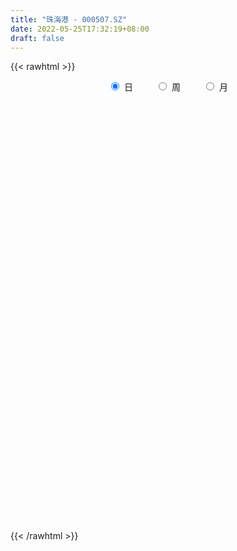 ```yaml
---
title: "珠海港 - 000507.SZ"
date: 2022-05-25T17:32:19+08:00
draft: false
---
```

{{< rawhtml >}}
    <div style="text-align: center">
        <label style="padding: 1rem;"><input style="margin-right: .5rem" type="radio" name="period" value="D" checked onclick="period_change(this)">日</label>
        <label style="padding: 1rem;"><input style="margin-right: .5rem" type="radio" name="period" value="W" onclick="period_change(this)">周</label>
        <label style="padding: 1rem;"><input style="margin-right: .5rem" type="radio" name="period" value="M" onclick="period_change(this)">月</label>
    </div>
    <div id="chart" style="height: 700px;"></div> 
    <script type="text/javascript">
        const D_v = [275942.26,176516.86,111809.22,101829.06,77761.78,87531.0,363686.26,240238.42,134294.4,133643.96,288622.61,236993.22,102556.14,114946.54,171554.35,146503.85,104075.54,82682.22,66665.0,87204.82,106129.88,130671.19,69560.27,94369.13,88419.0,55982.0,63715.75,77216.2,80077.38,71561.39,91801.2,248370.22,166097.04,159068.34,80131.32,74159.99,116806.29,79547.25,98495.59,127642.55,108711.73,85491.45,103830.01,75922.8,161848.85,121161.04,76144.0,92973.74,133269.6,891411.55,880860.35,705016.12,437764.17,514454.55,399907.21,526032.6800000001,825609.0,869630.42,662467.17,407975.17,318349.6,280158.64,244041.0,364065.43,502383.78,403105.23,393033.62,520038.09,439123.32,341357.16,258816.96,360858.04,526111.8100000001,439941.28,284218.5,417495.45,261368.93,325844.2,279802.34,1071665.8400000001,2005101.6100000001,1180050.8700000001,789818.29,840429.9399999999,641898.49,419954.21,623273.78,361946.86,344174.11,287955.34,373916.84,272629.92,259531.88,323174.98,225002.27,170839.0,114256.0,155735.0,159227.0,185484.0,118532.17,121784.19,131740.0,109116.7,112354.32,127533.34,104868.39,139169.0,83240.01,123323.41,173236.4,120345.14,102449.98,124969.88,138346.47,80372.0,102797.0,127765.0,92556.14,92781.02,101593.0,129050.26,97342.6,157617.87,122078.23,86541.36,285886.45,156093.34,117153.0,162765.11,128143.12,103162.69,95448.89,88382.28,85557.02,91914.35,91087.0,337137.05,198806.18,144558.64,117874.26,138000.15,163909.6,131444.81,132475.05,98106.33,126010.68,186586.47,121641.64,135827.0,132929.87,119975.23,138334.89,80485.6,59259.37,95502.07,81834.02,66912.0,138713.76,240597.7,102598.31,121873.76,91856.0,114004.0,90024.85,115715.62,156923.24,85136.2,87982.99,80969.0,82338.32,77484.37,60422.63,146192.35,67735.08,98862.68,111920.75,107805.0,135067.47,116385.39,79573.01,122000.0,86491.0,85485.4,61933.0,67018.16,63116.71,53005.05,84584.73,57725.22,138583.44,133520.26,112515.37,95819.48,154692.74,308732.74,200486.78,126060.66,128873.95,160353.53,104505.63,108854.4,88124.64,139928.26,111275.06,100559.67,89533.88,83764.88,66687.88,89789.55,97791.32,82036.22,85470.31,64625.7,69512.13,75302.81,206309.84,161625.87,129355.3,97637.0,95003.0,330359.74,267631.0,152016.0,129979.02,93742.0,96943.82,104136.08,127212.8,80567.0,146160.8,122475.1,148404.0,130015.84,103917.73,180551.75,149506.02,84571.01,108321.41,134924.35,127406.6,342411.08,603008.41,922341.62,575595.09,341210.4,272336.57,286735.59,302170.63,482038.48]
const D_histogram = [0.0,0.0,-0.0056861538,-0.0120980618,-0.0211283411,-0.0180105346,0.0020759888,0.0026779109,-0.0007570616,0.0004092546,0.0094518554,0.0014545624,-0.0029076027,-0.0136011694,-0.0087177154,-0.0107336826,-0.0112577751,-0.0082664772,-0.0076323327,-0.0047006843,-0.0029991526,-0.0147805112,-0.0229954722,-0.0171261054,-0.0178542978,-0.0156891023,-0.0124199268,-0.0079700712,-0.0017317017,0.0046728,0.0019899171,0.015362386,0.0246730717,0.0174918844,0.0073304359,0.0053896394,0.0125199037,0.0159989446,0.0118652145,0.0191040167,0.0209225338,0.0230297646,0.0213259418,0.0166359588,0.0211312513,0.0170599974,0.0103466434,0.0023056153,0.0053358753,0.0451286933,0.0770567592,0.0798698185,0.0672955342,0.0743004944,0.0796390789,0.0917681367,0.1385790035,0.1430930464,0.1371260806,0.1131029022,0.0768494599,0.0512482276,0.028443435,0.0212855658,0.026814305,0.0118640515,0.0020654078,0.0234462424,0.0376684469,0.0280652329,0.0135408077,0.0004914546,-0.0020159304,-0.0175632539,-0.0283033554,-0.0583772194,-0.0758851771,-0.0933607872,-0.0886274051,-0.0355584503,0.0080911426,0.0231085844,0.019978217,0.0240988414,0.0031371857,-0.009479504,-0.0500060991,-0.0783460416,-0.1037651997,-0.1219555906,-0.1069420032,-0.092719929,-0.0993116529,-0.1228443984,-0.1191057669,-0.1256400792,-0.1194772525,-0.1022159747,-0.0946247125,-0.0983821195,-0.0973442707,-0.086113444,-0.0816498575,-0.067435852,-0.0534454843,-0.0465886399,-0.0380744455,-0.0390918312,-0.0325392861,-0.0272549763,-0.0319149375,-0.0361089851,-0.0294980225,-0.0157558376,-0.0160973641,-0.0105336327,0.0010164548,0.0003946435,0.0004717152,0.0086398374,0.0150496285,0.0263687853,0.0362825087,0.0510947112,0.0540443641,0.0575772934,0.0745610861,0.0810464152,0.0817031712,0.082315104,0.0756593082,0.062710176,0.0520959778,0.0363630046,0.0270980252,0.0248636891,0.0207147159,0.0276613243,0.0264571673,0.0258906808,0.0256945599,0.0263204715,0.0273688161,0.0247355387,0.0192381787,0.0153808835,0.015909582,0.0197615365,0.0177913576,0.0198928277,0.0173708833,0.0082146251,-0.0091058654,-0.0172131065,-0.0216341406,-0.0183582521,-0.0186842632,-0.0180173167,-0.009701958,-0.0033882812,0.0013475295,0.0048430338,0.0035378,0.0043893288,0.0033471487,0.0030795624,-0.0120117544,-0.02025957,-0.0275685317,-0.0325667026,-0.0402475125,-0.0472008458,-0.0493970654,-0.0656146722,-0.0666465511,-0.0643360825,-0.0522470592,-0.0300764358,-0.0052332377,0.0142510948,0.0274081821,0.0275509935,0.0277627245,0.0234760402,0.0248373412,0.0225907759,0.0258072693,0.027115055,0.0213525531,0.0197082412,0.0053701702,0.0080659948,0.0104296287,0.0111610218,0.0197400519,0.0384867001,0.0344559929,0.0226634113,0.0014669561,-0.0270685618,-0.0407775422,-0.0405528888,-0.0481068447,-0.0740705322,-0.0787725463,-0.0754657193,-0.0613968639,-0.0488382739,-0.0358587889,-0.0219378184,-0.012573739,-0.0039753465,0.00689233,0.0128533496,0.0211407795,0.0297655567,0.047016283,0.0635567026,0.0614092118,0.0615609979,0.0515184799,0.0667660492,0.0637282939,0.0594544722,0.0468363203,0.032733702,0.028576151,0.0193176109,-0.0029076374,-0.01230498,-0.0482410851,-0.076481209,-0.0822885149,-0.0818396805,-0.0690103219,-0.0655289307,-0.0711306942,-0.0685681188,-0.0615045244,-0.049297176,-0.0312025101,0.0024683096,0.0600856709,0.0867970812,0.1059408651,0.1133528082,0.1089355006,0.1104888339,0.0975822486,0.1022318835]
const D_fast = [0.0,0.0,-0.0071076923,-0.0165441157,-0.0308564803,-0.0322413075,-0.0116357868,-0.010364387,-0.0139886249,-0.0127199951,-0.0013144305,-0.0089480829,-0.0140371487,-0.0281310076,-0.0254269825,-0.0301263704,-0.0334649066,-0.032540228,-0.0338141667,-0.0320576894,-0.0311059458,-0.0465824322,-0.0605462613,-0.0589584208,-0.0641501877,-0.0659072678,-0.065743074,-0.0632857361,-0.0574802921,-0.0499075904,-0.0520929941,-0.0348799286,-0.019400975,-0.0222091912,-0.0305380307,-0.0311314174,-0.0208711772,-0.0133924001,-0.0145598265,-0.0025450202,0.0045041303,0.0123688023,0.0159964649,0.0154654717,0.025243577,0.0254373224,0.0213106293,0.013846005,0.0182102338,0.0692852252,0.1204774808,0.1432579947,0.147507594,0.1730876778,0.198336032,0.233407124,0.3148627417,0.3551500462,0.3834646006,0.3877171477,0.3706760703,0.357886895,0.3421929611,0.3403564834,0.3525887988,0.3406045582,0.3313222664,0.3585646616,0.3822039779,0.3796170721,0.3684778488,0.3555513594,0.3525399917,0.3326018548,0.3147859144,0.2701177455,0.2336384936,0.1928226867,0.1753992176,0.2195785598,0.2652509383,0.2860455262,0.287909713,0.2980550478,0.2778776885,0.2628911228,0.2098630029,0.16193655,0.1105760921,0.0618968034,0.0501748901,0.041216982,0.0097973448,-0.0444465002,-0.0704843104,-0.1084286425,-0.1321351289,-0.1404278448,-0.1564927607,-0.1848456975,-0.2081439165,-0.2184414508,-0.2343903286,-0.2370352861,-0.2364062895,-0.2411966051,-0.2422010221,-0.2529913656,-0.254573642,-0.2561030763,-0.2687417718,-0.2819630658,-0.2827266087,-0.2729233833,-0.2772892507,-0.2743589275,-0.2625547264,-0.2630778768,-0.2628828763,-0.2525547948,-0.2423825965,-0.2244712434,-0.2054868928,-0.1779010125,-0.1614402685,-0.1435130159,-0.1078889517,-0.0811420188,-0.06005947,-0.0388687611,-0.0266097299,-0.0238813181,-0.0214715218,-0.0281137439,-0.030604217,-0.0266226309,-0.0255929251,-0.0117309855,-0.0063208507,-0.000414667,0.005812852,0.0130188814,0.0209094301,0.0244600373,0.0237722221,0.0237601478,0.0282662417,0.0370585804,0.0395362408,0.0466109179,0.0484316943,0.0413290924,0.0217321355,0.0093216178,-0.0005079515,-0.001821626,-0.0068187029,-0.0106560856,-0.0047662164,0.0007003901,0.0057730831,0.0104793459,0.0100585621,0.0120074231,0.0118020302,0.0123043345,-0.0057899209,-0.019102629,-0.0333037237,-0.0464435702,-0.0641862583,-0.082939803,-0.0974852889,-0.1301065638,-0.1478000805,-0.1615736325,-0.162546374,-0.1478948595,-0.1243599709,-0.1013128647,-0.0813037318,-0.074273172,-0.06712076,-0.0655384342,-0.0579677979,-0.0545666693,-0.0448983586,-0.036811809,-0.0372361727,-0.0339534243,-0.0469489528,-0.0422366295,-0.0372655884,-0.0337439398,-0.0202298967,0.0081384265,0.0127217175,0.0065949887,-0.0142347275,-0.0495373858,-0.0734407518,-0.0833543206,-0.1029349877,-0.1474163081,-0.1718114589,-0.1873710617,-0.1886514223,-0.1883024008,-0.184287613,-0.1758510971,-0.1696304524,-0.1620258966,-0.1494351375,-0.1402607806,-0.1266881558,-0.1106219894,-0.0816171924,-0.0491875971,-0.0359827849,-0.0204407493,-0.0176036474,0.0143354342,0.0272297524,0.0378195487,0.0369104769,0.0309912841,0.0339777709,0.0295486335,0.0065964759,-0.0058771117,-0.0538734882,-0.1012339143,-0.1276133489,-0.1476244347,-0.1520476565,-0.164948498,-0.1883329351,-0.2029123894,-0.2112249261,-0.2113418716,-0.2010478333,-0.1667599362,-0.0941211571,-0.0457104766,-0.0000814764,0.0356686687,0.0584852364,0.0876607781,0.0991497549,0.1293573607]
const D_slow = [0.0,0.0,-0.0014215385,-0.0044460539,-0.0097281392,-0.0142307729,-0.0137117756,-0.0130422979,-0.0132315633,-0.0131292497,-0.0107662858,-0.0104026453,-0.0111295459,-0.0145298383,-0.0167092671,-0.0193926878,-0.0222071316,-0.0242737508,-0.026181834,-0.0273570051,-0.0281067933,-0.031801921,-0.0375507891,-0.0418323154,-0.0462958899,-0.0502181655,-0.0533231472,-0.055315665,-0.0557485904,-0.0545803904,-0.0540829111,-0.0502423146,-0.0440740467,-0.0397010756,-0.0378684666,-0.0365210568,-0.0333910809,-0.0293913447,-0.0264250411,-0.0216490369,-0.0164184035,-0.0106609623,-0.0053294769,-0.0011704872,0.0041123257,0.008377325,0.0109639859,0.0115403897,0.0128743585,0.0241565318,0.0434207216,0.0633881762,0.0802120598,0.0987871834,0.1186969531,0.1416389873,0.1762837382,0.2120569998,0.2463385199,0.2746142455,0.2938266105,0.3066386674,0.3137495261,0.3190709176,0.3257744938,0.3287405067,0.3292568587,0.3351184192,0.344535531,0.3515518392,0.3549370411,0.3550599048,0.3545559222,0.3501651087,0.3430892698,0.328494965,0.3095236707,0.2861834739,0.2640266226,0.2551370101,0.2571597957,0.2629369418,0.2679314961,0.2739562064,0.2747405028,0.2723706268,0.259869102,0.2402825916,0.2143412917,0.1838523941,0.1571168933,0.133936911,0.1091089978,0.0783978982,0.0486214565,0.0172114367,-0.0126578764,-0.0382118701,-0.0618680482,-0.0864635781,-0.1107996458,-0.1323280068,-0.1527404711,-0.1695994341,-0.1829608052,-0.1946079652,-0.2041265766,-0.2138995344,-0.2220343559,-0.2288481,-0.2368268343,-0.2458540806,-0.2532285862,-0.2571675456,-0.2611918867,-0.2638252948,-0.2635711811,-0.2634725203,-0.2633545915,-0.2611946321,-0.257432225,-0.2508400287,-0.2417694015,-0.2289957237,-0.2154846327,-0.2010903093,-0.1824500378,-0.162188434,-0.1417626412,-0.1211838652,-0.1022690381,-0.0865914941,-0.0735674997,-0.0644767485,-0.0577022422,-0.0514863199,-0.046307641,-0.0393923099,-0.0327780181,-0.0263053479,-0.0198817079,-0.01330159,-0.006459386,-0.0002755013,0.0045340433,0.0083792642,0.0123566597,0.0172970439,0.0217448832,0.0267180902,0.031060811,0.0331144673,0.0308380009,0.0265347243,0.0211261891,0.0165366261,0.0118655603,0.0073612311,0.0049357416,0.0040886713,0.0044255537,0.0056363121,0.0065207621,0.0076180943,0.0084548815,0.0092247721,0.0062218335,0.001156941,-0.0057351919,-0.0138768676,-0.0239387457,-0.0357389572,-0.0480882235,-0.0644918916,-0.0811535294,-0.09723755,-0.1102993148,-0.1178184237,-0.1191267332,-0.1155639595,-0.1087119139,-0.1018241656,-0.0948834844,-0.0890144744,-0.0828051391,-0.0771574451,-0.0707056278,-0.0639268641,-0.0585887258,-0.0536616655,-0.052319123,-0.0503026243,-0.0476952171,-0.0449049616,-0.0399699487,-0.0303482736,-0.0217342754,-0.0160684226,-0.0157016836,-0.022468824,-0.0326632096,-0.0428014318,-0.0548281429,-0.073345776,-0.0930389126,-0.1119053424,-0.1272545584,-0.1394641269,-0.1484288241,-0.1539132787,-0.1570567134,-0.1580505501,-0.1563274676,-0.1531141302,-0.1478289353,-0.1403875461,-0.1286334754,-0.1127442997,-0.0973919968,-0.0820017473,-0.0691221273,-0.052430615,-0.0364985415,-0.0216349235,-0.0099258434,-0.0017424179,0.0054016198,0.0102310226,0.0095041132,0.0064278682,-0.0056324031,-0.0247527053,-0.045324834,-0.0657847542,-0.0830373346,-0.0994195673,-0.1172022408,-0.1343442706,-0.1497204017,-0.1620446956,-0.1698453232,-0.1692282458,-0.154206828,-0.1325075577,-0.1060223415,-0.0776841394,-0.0504502643,-0.0228280558,0.0015675063,0.0271254772]
const D_data = [['2021-05-14', 5.9388, 6.0972, 5.9388, 6.1764],['2021-05-17', 6.117, 6.0972, 6.0081, 6.216],['2021-05-18', 6.1071, 6.0081, 5.9685, 6.1071],['2021-05-19', 5.9784, 5.9586, 5.8992, 6.0576],['2021-05-20', 5.9487, 5.8695, 5.82, 5.9685],['2021-05-21', 5.82, 5.9883, 5.82, 5.9883],['2021-05-24', 5.9289, 6.2556, 5.8596, 6.3347],['2021-05-25', 6.1566, 6.0675, 6.0279, 6.2457],['2021-05-26', 6.0873, 6.0081, 5.9982, 6.0972],['2021-05-27', 5.9883, 6.0576, 5.9586, 6.0873],['2021-05-28', 6.0576, 6.1863, 6.018, 6.3347],['2021-05-31', 6.1665, 5.9784, 5.9388, 6.1665],['2021-06-01', 5.9388, 5.9883, 5.9289, 6.018],['2021-06-02', 5.9883, 5.8596, 5.8596, 5.9982],['2021-06-03', 5.8497, 6.0279, 5.8398, 6.0576],['2021-06-04', 6.0081, 5.9388, 5.919, 6.1071],['2021-06-07', 5.919, 5.9388, 5.8893, 6.0477],['2021-06-08', 6.0378, 5.9784, 5.8893, 6.0675],['2021-06-09', 5.9784, 5.9487, 5.919, 6.018],['2021-06-10', 5.9289, 5.9784, 5.9091, 6.0081],['2021-06-11', 5.9388, 5.9685, 5.9388, 6.0576],['2021-06-15', 5.9388, 5.7607, 5.7508, 5.9487],['2021-06-16', 5.7903, 5.731, 5.7112, 5.8398],['2021-06-17', 5.7409, 5.8794, 5.7211, 5.8992],['2021-06-18', 5.8398, 5.7903, 5.7409, 5.8893],['2021-06-21', 5.7508, 5.8101, 5.7508, 5.8299],['2021-06-22', 5.7804, 5.82, 5.7705, 5.8893],['2021-06-23', 5.8002, 5.8398, 5.8002, 5.8695],['2021-06-24', 5.8398, 5.8794, 5.7903, 5.8794],['2021-06-25', 5.9091, 5.9091, 5.8398, 5.919],['2021-06-28', 5.8794, 5.8002, 5.7903, 5.8893],['2021-06-29', 5.85, 6.03, 5.85, 6.1],['2021-06-30', 5.97, 6.05, 5.96, 6.18],['2021-07-01', 6.05, 5.86, 5.86, 6.08],['2021-07-02', 5.85, 5.78, 5.76, 5.86],['2021-07-05', 5.78, 5.85, 5.73, 5.86],['2021-07-06', 5.84, 5.98, 5.81, 6.0],['2021-07-07', 6.03, 5.97, 5.93, 6.05],['2021-07-08', 6.01, 5.88, 5.85, 6.01],['2021-07-09', 5.94, 6.04, 5.87, 6.13],['2021-07-12', 5.99, 6.01, 5.95, 6.08],['2021-07-13', 5.99, 6.04, 5.94, 6.06],['2021-07-14', 6.1, 6.01, 6.01, 6.12],['2021-07-15', 5.97, 5.97, 5.94, 6.06],['2021-07-16', 6.0, 6.1, 5.94, 6.1],['2021-07-19', 6.09, 6.01, 5.94, 6.09],['2021-07-20', 5.94, 5.96, 5.94, 6.0],['2021-07-21', 5.96, 5.91, 5.89, 5.99],['2021-07-22', 5.95, 6.04, 5.91, 6.1],['2021-07-23', 6.09, 6.64, 6.07, 6.64],['2021-07-26', 6.67, 6.79, 6.6, 7.06],['2021-07-27', 6.82, 6.59, 6.54, 7.01],['2021-07-28', 6.52, 6.44, 6.15, 6.65],['2021-07-29', 6.5, 6.74, 6.42, 6.9],['2021-07-30', 6.66, 6.83, 6.63, 6.94],['2021-08-02', 6.75, 7.05, 6.61, 7.15],['2021-08-03', 7.03, 7.76, 6.93, 7.76],['2021-08-04', 7.59, 7.51, 7.36, 7.67],['2021-08-05', 7.53, 7.52, 7.36, 7.88],['2021-08-06', 7.51, 7.35, 7.23, 7.57],['2021-08-09', 7.33, 7.15, 7.14, 7.33],['2021-08-10', 7.14, 7.21, 7.13, 7.39],['2021-08-11', 7.19, 7.19, 7.12, 7.45],['2021-08-12', 7.18, 7.37, 7.14, 7.5],['2021-08-13', 7.42, 7.59, 7.31, 7.9],['2021-08-16', 7.5, 7.37, 7.37, 7.84],['2021-08-17', 7.32, 7.42, 7.26, 7.69],['2021-08-18', 7.41, 7.9, 7.33, 8.05],['2021-08-19', 7.83, 7.98, 7.74, 8.09],['2021-08-20', 7.96, 7.77, 7.62, 7.97],['2021-08-23', 7.76, 7.71, 7.58, 7.76],['2021-08-24', 7.66, 7.71, 7.65, 7.95],['2021-08-25', 7.8, 7.85, 7.65, 8.02],['2021-08-26', 7.72, 7.68, 7.49, 7.84],['2021-08-27', 7.6, 7.7, 7.54, 7.74],['2021-08-30', 7.65, 7.36, 7.3, 7.78],['2021-08-31', 7.36, 7.38, 7.3, 7.57],['2021-09-01', 7.4, 7.26, 7.16, 7.62],['2021-09-02', 7.21, 7.47, 7.2, 7.52],['2021-09-03', 7.55, 8.22, 7.5, 8.22],['2021-09-06', 8.88, 8.39, 8.3, 9.04],['2021-09-07', 8.55, 8.24, 8.08, 8.64],['2021-09-08', 8.2, 8.1, 8.1, 8.32],['2021-09-09', 8.1, 8.25, 7.98, 8.38],['2021-09-10', 8.17, 7.94, 7.91, 8.29],['2021-09-13', 7.85, 7.99, 7.81, 8.15],['2021-09-14', 7.99, 7.51, 7.49, 7.99],['2021-09-15', 7.42, 7.46, 7.4, 7.67],['2021-09-16', 7.49, 7.31, 7.27, 7.64],['2021-09-17', 7.25, 7.22, 7.1, 7.4],['2021-09-22', 7.09, 7.56, 7.08, 7.58],['2021-09-23', 7.61, 7.57, 7.46, 7.67],['2021-09-24', 7.51, 7.27, 7.25, 7.6],['2021-09-27', 7.25, 6.9, 6.72, 7.29],['2021-09-28', 6.87, 7.1, 6.87, 7.14],['2021-09-29', 7.07, 6.87, 6.87, 7.17],['2021-09-30', 6.87, 6.93, 6.87, 7.0],['2021-10-08', 7.08, 7.04, 6.97, 7.24],['2021-10-11', 7.05, 6.9, 6.83, 7.07],['2021-10-12', 6.91, 6.68, 6.58, 6.92],['2021-10-13', 6.69, 6.64, 6.51, 6.71],['2021-10-14', 6.65, 6.71, 6.59, 6.78],['2021-10-15', 6.74, 6.58, 6.57, 6.74],['2021-10-18', 6.56, 6.67, 6.56, 6.72],['2021-10-19', 6.69, 6.67, 6.66, 6.75],['2021-10-20', 6.64, 6.57, 6.55, 6.64],['2021-10-21', 6.57, 6.57, 6.56, 6.66],['2021-10-22', 6.58, 6.41, 6.37, 6.61],['2021-10-25', 6.39, 6.46, 6.31, 6.48],['2021-10-26', 6.44, 6.42, 6.39, 6.57],['2021-10-27', 6.45, 6.24, 6.18, 6.46],['2021-10-28', 6.23, 6.16, 6.1, 6.28],['2021-10-29', 6.17, 6.24, 6.13, 6.25],['2021-11-01', 6.24, 6.33, 6.19, 6.36],['2021-11-02', 6.3, 6.14, 6.09, 6.35],['2021-11-03', 6.14, 6.18, 6.11, 6.21],['2021-11-04', 6.29, 6.26, 6.19, 6.29],['2021-11-05', 6.26, 6.1, 6.1, 6.27],['2021-11-08', 6.11, 6.07, 6.06, 6.13],['2021-11-09', 6.08, 6.16, 6.08, 6.16],['2021-11-10', 6.16, 6.15, 6.06, 6.17],['2021-11-11', 6.13, 6.24, 6.11, 6.28],['2021-11-12', 6.29, 6.27, 6.2, 6.29],['2021-11-15', 6.3, 6.4, 6.25, 6.41],['2021-11-16', 6.41, 6.31, 6.29, 6.42],['2021-11-17', 6.3, 6.35, 6.27, 6.37],['2021-11-18', 6.35, 6.6, 6.34, 6.63],['2021-11-19', 6.6, 6.57, 6.45, 6.6],['2021-11-22', 6.6, 6.56, 6.52, 6.61],['2021-11-23', 6.56, 6.61, 6.52, 6.71],['2021-11-24', 6.62, 6.55, 6.49, 6.62],['2021-11-25', 6.55, 6.46, 6.45, 6.55],['2021-11-26', 6.46, 6.46, 6.37, 6.47],['2021-11-29', 6.37, 6.35, 6.31, 6.38],['2021-11-30', 6.38, 6.38, 6.35, 6.42],['2021-12-01', 6.38, 6.45, 6.34, 6.47],['2021-12-02', 6.44, 6.42, 6.4, 6.5],['2021-12-03', 6.66, 6.58, 6.56, 6.79],['2021-12-06', 6.54, 6.51, 6.49, 6.61],['2021-12-07', 6.56, 6.53, 6.41, 6.66],['2021-12-08', 6.53, 6.55, 6.46, 6.56],['2021-12-09', 6.58, 6.58, 6.49, 6.6],['2021-12-10', 6.56, 6.61, 6.51, 6.68],['2021-12-13', 6.6, 6.58, 6.55, 6.67],['2021-12-14', 6.56, 6.54, 6.49, 6.63],['2021-12-15', 6.56, 6.55, 6.53, 6.59],['2021-12-16', 6.52, 6.61, 6.48, 6.63],['2021-12-17', 6.59, 6.68, 6.58, 6.72],['2021-12-20', 6.68, 6.63, 6.6, 6.69],['2021-12-21', 6.63, 6.7, 6.61, 6.71],['2021-12-22', 6.72, 6.66, 6.48, 6.73],['2021-12-23', 6.67, 6.56, 6.54, 6.67],['2021-12-24', 6.55, 6.39, 6.36, 6.58],['2021-12-27', 6.39, 6.43, 6.35, 6.45],['2021-12-28', 6.4, 6.43, 6.4, 6.49],['2021-12-29', 6.48, 6.51, 6.44, 6.55],['2021-12-30', 6.51, 6.46, 6.45, 6.55],['2021-12-31', 6.47, 6.46, 6.44, 6.5],['2022-01-04', 6.47, 6.57, 6.46, 6.57],['2022-01-05', 6.6, 6.58, 6.51, 6.72],['2022-01-06', 6.54, 6.59, 6.51, 6.63],['2022-01-07', 6.59, 6.6, 6.59, 6.67],['2022-01-10', 6.61, 6.55, 6.53, 6.61],['2022-01-11', 6.56, 6.58, 6.54, 6.66],['2022-01-12', 6.59, 6.56, 6.51, 6.59],['2022-01-13', 6.56, 6.57, 6.54, 6.7],['2022-01-14', 6.55, 6.34, 6.32, 6.58],['2022-01-17', 6.33, 6.35, 6.29, 6.38],['2022-01-18', 6.35, 6.3, 6.25, 6.37],['2022-01-19', 6.29, 6.27, 6.23, 6.33],['2022-01-20', 6.27, 6.17, 6.17, 6.29],['2022-01-21', 6.17, 6.1, 6.09, 6.18],['2022-01-24', 6.1, 6.09, 6.02, 6.1],['2022-01-25', 6.08, 5.81, 5.8, 6.09],['2022-01-26', 5.84, 5.89, 5.83, 5.92],['2022-01-27', 5.88, 5.87, 5.84, 5.99],['2022-01-28', 5.89, 5.97, 5.89, 6.04],['2022-02-07', 6.04, 6.14, 6.01, 6.14],['2022-02-08', 6.14, 6.27, 6.11, 6.28],['2022-02-09', 6.28, 6.31, 6.25, 6.37],['2022-02-10', 6.28, 6.32, 6.26, 6.34],['2022-02-11', 6.34, 6.2, 6.18, 6.34],['2022-02-14', 6.16, 6.21, 6.15, 6.24],['2022-02-15', 6.17, 6.15, 6.12, 6.22],['2022-02-16', 6.18, 6.22, 6.18, 6.28],['2022-02-17', 6.23, 6.18, 6.15, 6.24],['2022-02-18', 6.15, 6.26, 6.13, 6.27],['2022-02-21', 6.24, 6.26, 6.22, 6.29],['2022-02-22', 6.23, 6.17, 6.15, 6.24],['2022-02-23', 6.22, 6.21, 6.16, 6.22],['2022-02-24', 6.19, 6.01, 5.96, 6.24],['2022-02-25', 6.06, 6.19, 6.06, 6.2],['2022-02-28', 6.26, 6.2, 6.13, 6.27],['2022-03-01', 6.23, 6.19, 6.17, 6.28],['2022-03-02', 6.16, 6.32, 6.16, 6.32],['2022-03-03', 6.33, 6.54, 6.32, 6.54],['2022-03-04', 6.49, 6.32, 6.31, 6.5],['2022-03-07', 6.31, 6.2, 6.18, 6.35],['2022-03-08', 6.18, 6.0, 5.97, 6.19],['2022-03-09', 6.01, 5.76, 5.59, 6.03],['2022-03-10', 5.88, 5.8, 5.78, 5.92],['2022-03-11', 5.72, 5.9, 5.62, 5.92],['2022-03-14', 5.86, 5.74, 5.74, 5.93],['2022-03-15', 5.76, 5.36, 5.35, 5.81],['2022-03-16', 5.47, 5.47, 5.24, 5.51],['2022-03-17', 5.58, 5.49, 5.47, 5.6],['2022-03-18', 5.46, 5.6, 5.44, 5.63],['2022-03-21', 5.61, 5.59, 5.51, 5.65],['2022-03-22', 5.61, 5.61, 5.53, 5.63],['2022-03-23', 5.63, 5.65, 5.57, 5.66],['2022-03-24', 5.67, 5.62, 5.62, 5.71],['2022-03-25', 5.62, 5.63, 5.58, 5.68],['2022-03-28', 5.58, 5.69, 5.52, 5.71],['2022-03-29', 5.67, 5.66, 5.62, 5.73],['2022-03-30', 5.67, 5.72, 5.65, 5.73],['2022-03-31', 5.72, 5.77, 5.69, 5.82],['2022-04-01', 5.7, 5.96, 5.68, 6.03],['2022-04-06', 5.9, 6.07, 5.89, 6.08],['2022-04-07', 6.03, 5.91, 5.91, 6.09],['2022-04-08', 5.94, 5.97, 5.86, 6.08],['2022-04-11', 5.97, 5.85, 5.83, 6.04],['2022-04-12', 5.85, 6.22, 5.76, 6.33],['2022-04-13', 6.18, 6.07, 6.02, 6.25],['2022-04-14', 6.07, 6.08, 6.05, 6.15],['2022-04-15', 5.98, 5.97, 5.93, 6.08],['2022-04-18', 5.97, 5.91, 5.81, 5.99],['2022-04-19', 5.94, 6.01, 5.89, 6.06],['2022-04-20', 6.0, 5.93, 5.9, 6.06],['2022-04-21', 5.89, 5.69, 5.67, 5.93],['2022-04-22', 5.64, 5.76, 5.63, 5.83],['2022-04-25', 5.68, 5.28, 5.27, 5.68],['2022-04-26', 5.28, 5.15, 5.09, 5.39],['2022-04-27', 5.2, 5.27, 5.03, 5.28],['2022-04-28', 5.27, 5.26, 5.15, 5.4],['2022-04-29', 5.29, 5.38, 5.26, 5.4],['2022-05-05', 5.27, 5.24, 5.12, 5.29],['2022-05-06', 5.13, 5.05, 5.03, 5.13],['2022-05-09', 5.06, 5.07, 5.0, 5.11],['2022-05-10', 5.0, 5.08, 4.94, 5.09],['2022-05-11', 5.08, 5.13, 5.07, 5.18],['2022-05-12', 5.08, 5.23, 5.07, 5.24],['2022-05-13', 5.24, 5.53, 5.19, 5.63],['2022-05-16', 5.49, 6.08, 5.49, 6.08],['2022-05-17', 6.43, 5.96, 5.91, 6.66],['2022-05-18', 6.02, 6.05, 5.66, 6.23],['2022-05-19', 5.9, 6.05, 5.89, 6.17],['2022-05-20', 6.03, 5.99, 5.96, 6.17],['2022-05-23', 5.91, 6.14, 5.91, 6.23],['2022-05-24', 6.15, 6.01, 5.92, 6.18],['2022-05-25', 6.04, 6.29, 6.01, 6.3]]
const W_v = [3109375.1200000001,2139132.8300000001,1698911.8300000001,3640278.2000000002,2113786.1499999999,1835527.27,1490305.49,1726485.0799999998,1686721.5700000001,1163440.7200000002,724659.72,684412.01,1316412.04,1500642.8200000001,1281806.6399999999,780984.1699999999,1355903.0900000001,840579.65,621745.8099999999,298383.67,348562.52,737132.02,530820.99,803039.0600000001,1429838.95,1017441.9500000001,788110.7,1366193.3800000001,1201336.4399999999,744703.25,239437.38,378955.34,917688.3,1279072.96,999894.0900000001,713118.66,911620.1100000001,637716.8899999999,1672344.4799999997,1156609.04,1131262.9099999999,717123.53,1785915.1200000001,1149742.9300000002,2135938.4100000001,1532448.3599999999,892515.38,1048372.6799999999,762287.4500000001,891136.3700000001,1062131.72,802264.63,658092.0700000001,951757.8500000001,648043.52,677754.7,1563497.6100000001,495556.75,413449.9,359463.3099999999,350199.5,545611.59,504171.96,604574.6899999999,782426.49,1787632.2500000002,838291.9400000001,589006.66,862622.48,892848.8099999999,572940.8100000001,594194.6800000001,460184.1899999999,985094.58,533405.08,231702.53,520549.27,372769.04,254049.09,374219.45,1279109.6400000001,2697274.4300000002,2017420.25,1943052.0,1073734.76,1400079.8999999999,2265668.0899999999,2283339.6899999999,1152453.1000000001,1222769.4899999998,724985.86,212364.34,501322.61,423867.87,350383.36,278935.98,229503.24,262168.47,293510.85,284464.78,326943.03,275244.61,162240.79,215927.23,175151.35,280719.95,257212.69,496422.96,306873.83,449834.87,229328.17,241663.83,170156.88,18413.23,134959.37,1512958.8900000001,551833.97,395253.94,328548.33,441832.38,511905.51,582319.89,714119.7,842375.3899999999,1833978.02,581192.97,390995.35,470872.21,302801.49,232736.93,500166.1,409030.1899999999,495115.7,660964.4199999999,935491.6799999999,577491.8600000001,623513.52,426562.62,299101.24,328817.09,247575.11,320129.48,169505.23,133216.36,473281.32,443616.64,488033.35,686246.5600000001,206349.61,631965.8199999999,285889.28,556228.34,1813315.5,1284293.1400000001,664693.38,549390.15,1455091.0299999998,525112.78,614190.64,356902.51,266673.3,336743.26,363097.29,297074.6,103694.19,68552.94,267351.44,140458.27,178849.11,223880.68,386379.07,955902.65,529680.76,370767.15,222819.74,198015.76,275204.65,373541.99,620308.1900000001,1047065.75,481099.53,256963.67,262954.04,100281.2,93414.11,295658.26,214862.03,351559.3,362462.2,201725.52,261204.85,368922.87,561020.98,622425.73,551584.34,197788.76,916307.8100000001,555447.9199999999,1160485.6499999999,772554.1,446757.46,383019.59,348552.72,745468.1199999999,496651.67,535804.84,1314959.9300000002,2938002.3999999999,3291714.4399999999,1708998.45,2096657.4199999999,1869946.5900000001,2356176.7600000002,5457299.2000000011,2037304.3,906078.64,833272.25,155735.0,716767.36,593041.75,602594.9399999999,574250.35,513323.02,808217.2499999999,606672.8099999999,694077.7,763148.83,674623.34,648708.63,383993.06,603783.53,568523.71,413910.88,485133.49,560830.87,364044.27,467418.7,872247.11,628648.17,529421.51,420069.85,501220.79,388618.17,974988.76,502601.7,650973.47,330057.77,797634.45,2714492.0899999999,1070944.7]
const W_histogram = [0.0,-0.0798422792,-0.1323277768,-0.1033358746,-0.1310204236,-0.0915894375,-0.0818877987,-0.0688631295,-0.0524307586,-0.0624480647,-0.0753827842,-0.1010514235,-0.0743303142,-0.0475678929,-0.04992412,-0.0653481784,-0.0440605607,-0.0521451222,-0.0669543774,-0.0503966205,-0.0638224613,-0.0394921142,-0.0217704376,0.0070244868,0.0498944776,0.0577630758,0.0487142409,0.0690432176,0.0087620257,-0.1230334477,-0.1748729053,-0.1493391782,-0.0992053616,-0.021823335,0.023447682,-0.0237722612,0.0023051562,0.0376668776,0.0663910996,0.0886789443,0.1279557277,0.1562573234,0.1895162511,0.202576876,0.2503071202,0.2147654388,0.1818514808,0.1021751148,0.0120534363,-0.0065790475,-0.1018586999,-0.1392609294,-0.157994205,-0.1307477157,-0.146043645,-0.1135239962,-0.1102864989,-0.0948670474,-0.0848359558,-0.0822416235,-0.0680984292,-0.0423314356,-0.0055553583,-0.0203621789,0.0228331022,-0.0143010676,-0.0364084841,-0.0596681829,-0.0474822664,-0.0403435286,-0.0434790281,-0.0347750283,-0.0190208967,-0.0120620651,-0.036435652,-0.0405539383,-0.0273159121,-0.0181261427,-0.0156475055,-0.0075203724,0.0460046698,0.1039371066,0.1507900001,0.1543369541,0.1569361012,0.1777074115,0.1785464081,0.1838379868,0.1620146157,0.1538056303,0.0939147237,0.0399876868,-0.0186527442,-0.0591024077,-0.0946000352,-0.1087587333,-0.1321714155,-0.1343733458,-0.1116654765,-0.0966677398,-0.0752238872,-0.0606990154,-0.0486322468,-0.0355008214,-0.0379512565,-0.0724743991,-0.0819524998,-0.0650489815,-0.0417290227,-0.0111304516,0.0111877358,0.0164820793,0.0132991371,0.0136951237,0.0256635378,0.0610919644,0.0854561351,0.0907814398,0.098071983,0.1003598734,0.1029160012,0.1102813788,0.1156393687,0.1241980314,0.1196465808,0.101215143,0.0898294293,0.0744961739,0.0529384052,0.0241171586,-0.0459637686,-0.0793253502,-0.0783547112,-0.0932751476,-0.0733693744,-0.0725506799,-0.0629279419,-0.0550275585,-0.049746272,-0.0368888602,-0.0292540058,-0.0227244528,-0.0159273514,-0.006155504,0.0143638265,0.0142437254,0.0311872708,0.039716945,0.0399336527,0.0518513662,0.0564606303,0.0681165102,0.1194351083,0.1124259221,0.1087658975,0.1121970049,0.120275289,0.114773853,0.1033148925,0.084064529,0.0607545828,0.034713671,0.029721675,0.0109622627,-0.0078927287,-0.011901741,-0.0177406033,-0.0243798631,-0.0506964481,-0.0480609796,-0.0386734657,-0.0153555287,0.0009814609,0.0045091223,-0.0134611323,-0.0180295632,-0.0126538232,-0.0088797726,-0.0151323612,-0.0108805256,-0.0135105021,-0.0228123837,-0.0502813724,-0.0610535778,-0.0518179662,-0.041142016,-0.0300291694,-0.0159976215,-0.0109445013,-0.0073362696,-0.0022789152,0.015430903,0.0312623642,0.044383548,0.046803656,0.0429147907,0.068656379,0.0741943474,0.086195306,0.0729908057,0.0622041095,0.0400888344,0.0308948204,0.0143907535,0.0189687111,0.0237137228,0.0588931297,0.0888336516,0.1347783694,0.1701695761,0.1928738702,0.1900420422,0.208572394,0.187991245,0.1154664205,0.0630626076,0.0009847281,-0.0351867396,-0.0895202729,-0.1336780261,-0.1688382958,-0.1942166112,-0.1919072792,-0.1636312334,-0.1463543249,-0.121865513,-0.0996059973,-0.0771309131,-0.0784974578,-0.0715825665,-0.0552091339,-0.0591668262,-0.0742489983,-0.088323975,-0.0778541604,-0.0632205486,-0.0548964714,-0.0380747972,-0.0518217486,-0.0762316526,-0.0848117048,-0.0636815299,-0.0453137482,-0.030175148,-0.0311870607,-0.0530466771,-0.0835155259,-0.0659005908,-0.020197228,0.0305507787]
const W_fast = [0.0,-0.099802849,-0.1853702908,-0.1822123573,-0.2426520122,-0.2261183855,-0.2368886964,-0.2410798095,-0.2377551283,-0.2633844506,-0.2951648661,-0.3460963612,-0.3379578305,-0.3230873824,-0.3379246396,-0.3696857426,-0.359413265,-0.3805341071,-0.4120819566,-0.4081233548,-0.4375048109,-0.4230474924,-0.4107684252,-0.3802173791,-0.3248737689,-0.3025644017,-0.2994346764,-0.2618448953,-0.3199355808,-0.4824894161,-0.5780471,-0.5898481674,-0.5645156913,-0.4925894984,-0.441456561,-0.4946195694,-0.467965863,-0.4231874222,-0.3778654253,-0.3334078446,-0.2621421292,-0.1947762026,-0.1141382122,-0.0504333683,0.059873656,0.0780233343,0.0905722465,0.0364396592,-0.0506686603,-0.0709459059,-0.1916902333,-0.2639076951,-0.322139522,-0.3275799616,-0.3793868022,-0.3752481524,-0.3995822798,-0.4078795901,-0.4190574875,-0.4370235611,-0.4399049741,-0.4247208394,-0.3893336017,-0.4092309671,-0.3603274104,-0.401036847,-0.4322463846,-0.4704231291,-0.4701077792,-0.4730549236,-0.48706018,-0.4870499373,-0.4760510299,-0.4721077146,-0.5055902145,-0.5198469854,-0.5134379372,-0.5087797035,-0.5102129426,-0.5039659027,-0.438939693,-0.3550229795,-0.270472586,-0.2283413936,-0.1865082212,-0.121310058,-0.0758344593,-0.024583384,-0.0059031011,0.024339321,-0.0120729046,-0.0560030198,-0.1193066369,-0.1745319022,-0.2336795386,-0.27502792,-0.3314834561,-0.3672787228,-0.3724872227,-0.3816564209,-0.3790185401,-0.3796684222,-0.3797597153,-0.3755034952,-0.3874417444,-0.4400834868,-0.4700497125,-0.4694084395,-0.4565207364,-0.4287047782,-0.4035896568,-0.3941747935,-0.3940329514,-0.390213184,-0.3718288854,-0.3211274676,-0.2753992632,-0.2473785986,-0.2155700597,-0.1881922009,-0.1599070727,-0.1249713504,-0.0907035184,-0.0510953478,-0.0257351532,-0.0188628053,-0.0077911617,-0.0045003736,-0.012823541,-0.0356154979,-0.1171873673,-0.1703802864,-0.1889983252,-0.2272375485,-0.2256741189,-0.2429930943,-0.2491023418,-0.2549588481,-0.2621141296,-0.2584789328,-0.2581575799,-0.2573091401,-0.2544938766,-0.2462609051,-0.2221506181,-0.2187097878,-0.1939694246,-0.1755105142,-0.1653103933,-0.1404298382,-0.1217054166,-0.0930204092,-0.011843034,0.0092542603,0.0327857102,0.0642660688,0.1024131751,0.1256052024,0.139974965,0.1417407338,0.1336194332,0.1162569392,0.118695362,0.1026765153,0.0818483418,0.0748638942,0.064589881,0.0518556555,0.0128649585,0.0034851821,0.0032043296,0.0226833844,0.0392657392,0.0439206811,0.0225851435,0.0135093219,0.015721606,0.0172757135,0.0072400346,0.0087717388,0.0027641368,-0.0122408407,-0.0522801725,-0.0783157724,-0.0820346523,-0.0816442061,-0.0780386519,-0.0680065094,-0.0656895144,-0.0639153501,-0.0594277246,-0.0378601806,-0.0142131284,0.0100039424,0.0241249644,0.0309647968,0.0738704798,0.0979570351,0.1315068202,0.1365500214,0.1413143525,0.129221286,0.1277509771,0.1148445986,0.124164734,0.1348381764,0.1847408657,0.2368898005,0.3165291107,0.3944627114,0.465385473,0.5100641556,0.5807376059,0.6071542681,0.5634960488,0.5268578878,0.4650261903,0.4200580377,0.3433444362,0.2657671765,0.1883973329,0.1144648647,0.0687973769,0.0561656143,0.0368539415,0.0308763752,0.0282343916,0.0314267476,0.0104358384,-0.0005449119,0.0020262372,-0.0167231616,-0.0503675833,-0.0865235538,-0.0955172793,-0.0966888047,-0.1020888453,-0.0947858703,-0.1214882589,-0.1649560761,-0.1947390545,-0.1895292621,-0.1824899174,-0.1748951042,-0.1837037821,-0.2188250678,-0.270172798,-0.2690330106,-0.2283789548,-0.1699932535]
const W_slow = [0.0,-0.0199605698,-0.053042514,-0.0788764827,-0.1116315886,-0.134528948,-0.1550008976,-0.17221668,-0.1853243697,-0.2009363858,-0.2197820819,-0.2450449378,-0.2636275163,-0.2755194895,-0.2880005195,-0.3043375642,-0.3153527043,-0.3283889849,-0.3451275792,-0.3577267343,-0.3736823497,-0.3835553782,-0.3889979876,-0.3872418659,-0.3747682465,-0.3603274775,-0.3481489173,-0.3308881129,-0.3286976065,-0.3594559684,-0.4031741947,-0.4405089893,-0.4653103297,-0.4707661634,-0.4649042429,-0.4708473082,-0.4702710192,-0.4608542998,-0.4442565249,-0.4220867888,-0.3900978569,-0.351033526,-0.3036544633,-0.2530102443,-0.1904334642,-0.1367421045,-0.0912792343,-0.0657354556,-0.0627220966,-0.0643668584,-0.0898315334,-0.1246467657,-0.164145317,-0.1968322459,-0.2333431572,-0.2617241562,-0.2892957809,-0.3130125428,-0.3342215317,-0.3547819376,-0.3718065449,-0.3823894038,-0.3837782434,-0.3888687881,-0.3831605126,-0.3867357795,-0.3958379005,-0.4107549462,-0.4226255128,-0.432711395,-0.443581152,-0.4522749091,-0.4570301332,-0.4600456495,-0.4691545625,-0.4792930471,-0.4861220251,-0.4906535608,-0.4945654371,-0.4964455303,-0.4849443628,-0.4589600862,-0.4212625861,-0.3826783476,-0.3434443223,-0.2990174695,-0.2543808674,-0.2084213707,-0.1679177168,-0.1294663092,-0.1059876283,-0.0959907066,-0.1006538927,-0.1154294946,-0.1390795034,-0.1662691867,-0.1993120406,-0.232905377,-0.2608217462,-0.2849886811,-0.3037946529,-0.3189694068,-0.3311274685,-0.3400026738,-0.3494904879,-0.3676090877,-0.3880972127,-0.404359458,-0.4147917137,-0.4175743266,-0.4147773926,-0.4106568728,-0.4073320885,-0.4039083076,-0.3974924232,-0.3822194321,-0.3608553983,-0.3381600383,-0.3136420426,-0.2885520743,-0.262823074,-0.2352527292,-0.2063428871,-0.1752933792,-0.145381734,-0.1200779483,-0.097620591,-0.0789965475,-0.0657619462,-0.0597326565,-0.0712235987,-0.0910549362,-0.110643614,-0.1339624009,-0.1523047445,-0.1704424145,-0.1861744,-0.1999312896,-0.2123678576,-0.2215900726,-0.2289035741,-0.2345846873,-0.2385665252,-0.2401054011,-0.2365144445,-0.2329535132,-0.2251566955,-0.2152274592,-0.205244046,-0.1922812045,-0.1781660469,-0.1611369194,-0.1312781423,-0.1031716618,-0.0759801874,-0.0479309362,-0.0178621139,0.0108313494,0.0366600725,0.0576762047,0.0728648504,0.0815432682,0.0889736869,0.0917142526,0.0897410704,0.0867656352,0.0823304844,0.0762355186,0.0635614066,0.0515461617,0.0418777953,0.0380389131,0.0382842783,0.0394115589,0.0360462758,0.031538885,0.0283754292,0.0261554861,0.0223723958,0.0196522644,0.0162746389,0.0105715429,-0.0019988001,-0.0172621946,-0.0302166861,-0.0405021901,-0.0480094825,-0.0520088879,-0.0547450132,-0.0565790806,-0.0571488094,-0.0532910836,-0.0454754926,-0.0343796056,-0.0226786916,-0.0119499939,0.0052141008,0.0237626877,0.0453115142,0.0635592156,0.079110243,0.0891324516,0.0968561567,0.1004538451,0.1051960229,0.1111244536,0.125847736,0.1480561489,0.1817507413,0.2242931353,0.2725116028,0.3200221134,0.3721652119,0.4191630231,0.4480296283,0.4637952802,0.4640414622,0.4552447773,0.4328647091,0.3994452026,0.3572356286,0.3086814758,0.260704656,0.2197968477,0.1832082665,0.1527418882,0.1278403889,0.1085576606,0.0889332962,0.0710376546,0.0572353711,0.0424436646,0.023881415,0.0018004212,-0.0176631189,-0.033468256,-0.0471923739,-0.0567110732,-0.0696665103,-0.0887244235,-0.1099273497,-0.1258477322,-0.1371761692,-0.1447199562,-0.1525167214,-0.1657783907,-0.1866572721,-0.2031324198,-0.2081817268,-0.2005440321]
const W_data = [['2017-07-14', 11.7739, 11.5702, 11.1823, 11.9775],['2017-07-21', 11.5023, 10.3191, 10.2415, 11.5023],['2017-07-28', 10.3385, 10.2124, 9.9894, 10.7458],['2017-08-04', 10.193, 11.0659, 10.0476, 11.6381],['2017-08-11', 10.998, 10.2512, 10.2027, 11.3374],['2017-08-18', 10.2512, 11.0174, 10.2221, 11.3762],['2017-08-25', 10.8331, 10.6877, 10.484, 11.1532],['2017-09-01', 10.6683, 10.7071, 10.581, 11.0562],['2017-09-08', 10.6683, 10.7555, 10.5519, 11.0756],['2017-09-15', 10.7071, 10.3676, 10.3288, 10.7555],['2017-09-22', 10.2997, 10.1833, 10.1639, 10.4549],['2017-09-29', 10.1736, 9.8148, 9.7275, 10.1736],['2017-10-13', 9.873, 10.3676, 9.8439, 10.9204],['2017-10-20', 10.6683, 10.4258, 9.6014, 10.8137],['2017-10-27', 10.5713, 10.0476, 9.9991, 10.6392],['2017-11-03', 9.9991, 9.7469, 9.679, 10.067],['2017-11-10', 9.776, 10.1348, 9.6111, 10.6974],['2017-11-17', 10.2803, 9.7178, 9.6984, 10.3579],['2017-11-24', 9.6499, 9.4754, 9.3105, 9.8536],['2017-12-01', 9.4947, 9.776, 9.3978, 10.0282],['2017-12-08', 9.3299, 9.3105, 9.165, 9.6111],['2017-12-15', 9.3687, 9.7178, 9.2911, 10.1833],['2017-12-22', 9.7566, 9.6693, 9.3784, 9.873],['2017-12-29', 9.6208, 9.873, 9.4269, 10.0864],['2018-01-05', 9.7954, 10.2124, 9.6984, 10.4549],['2018-01-12', 10.0961, 9.9021, 9.6596, 10.1154],['2018-01-19', 9.7372, 9.679, 9.5044, 10.1639],['2018-01-26', 9.6014, 10.0767, 9.5529, 10.2221],['2018-02-02', 10.0088, 8.9419, 8.7577, 10.0767],['2018-02-09', 8.748, 7.429, 7.2835, 8.9225],['2018-02-14', 7.429, 7.7587, 7.429, 7.7878],['2018-02-23', 7.8751, 8.4667, 7.7975, 8.7771],['2018-03-02', 8.6316, 8.8159, 8.5249, 8.9128],['2018-03-09', 9.0195, 9.3881, 8.8547, 9.5529],['2018-03-16', 9.3978, 9.2523, 8.9419, 9.4754],['2018-03-23', 9.1747, 8.0206, 7.9139, 9.2329],['2018-03-30', 7.8557, 8.8062, 7.5842, 8.9225],['2018-04-04', 8.6898, 9.0389, 8.2727, 9.068],['2018-04-13', 9.0098, 9.1068, 8.7674, 9.9409],['2018-04-20', 9.2426, 9.165, 8.845, 9.582],['2018-04-27', 9.0292, 9.5741, 8.8837, 9.6033],['2018-05-04', 9.5059, 9.6812, 9.3014, 9.9344],['2018-05-11', 9.6325, 10.0026, 9.5156, 10.4214],['2018-05-18', 9.915, 9.9929, 9.7007, 10.2169],['2018-05-25', 9.9929, 10.7428, 9.9637, 10.9961],['2018-06-01', 10.6454, 9.8955, 9.4572, 10.6649],['2018-06-08', 9.915, 9.8857, 9.5935, 10.0318],['2018-06-15', 9.7689, 9.0968, 8.7852, 10.0026],['2018-06-22', 8.7754, 8.5417, 8.1326, 8.8631],['2018-06-29', 8.5904, 9.1358, 8.0839, 9.2429],['2018-07-06', 8.8339, 7.8112, 7.4995, 8.8923],['2018-07-13', 7.8501, 8.0644, 7.519, 8.1326],['2018-07-20', 8.0352, 8.006, 7.7722, 8.2787],['2018-07-27', 7.9475, 8.4637, 7.8988, 8.5514],['2018-08-03', 8.3664, 7.8209, 7.6651, 8.3956],['2018-08-10', 7.7722, 8.3274, 7.4606, 8.4248],['2018-08-17', 8.1813, 7.9281, 7.9281, 9.0871],['2018-08-24', 7.9086, 8.006, 7.6943, 8.0352],['2018-08-31', 7.9865, 7.8891, 7.8209, 8.2397],['2018-09-07', 7.8307, 7.7138, 7.6359, 8.0352],['2018-09-14', 7.6748, 7.7917, 7.5093, 7.9281],['2018-09-21', 7.6456, 7.9475, 7.5287, 8.0644],['2018-09-28', 7.8599, 8.1813, 7.8209, 8.1813],['2018-10-12', 7.9378, 7.5287, 7.1099, 8.0449],['2018-10-19', 7.5482, 8.2787, 7.5287, 8.2787],['2018-10-26', 8.4345, 7.2366, 7.032, 8.7657],['2018-11-02', 7.2658, 7.1879, 6.8859, 7.2755],['2018-11-09', 7.1781, 6.9541, 6.9249, 7.2366],['2018-11-16', 6.9151, 7.2658, 6.9054, 7.3145],['2018-11-23', 7.2171, 7.1586, 6.9931, 7.4313],['2018-11-30', 7.1586, 6.9444, 6.8664, 7.295],['2018-12-07', 7.032, 7.0125, 6.9541, 7.1976],['2018-12-14', 6.9638, 7.0807, 6.8957, 7.2658],['2018-12-21', 7.1099, 6.9541, 6.8859, 7.558],['2018-12-28', 6.9736, 6.4282, 6.3989, 7.0125],['2019-01-04', 6.4087, 6.5061, 6.2334, 6.5061],['2019-01-11', 6.545, 6.6522, 6.4866, 6.847],['2019-01-18', 6.6424, 6.5743, 6.4963, 6.7885],['2019-01-25', 6.5645, 6.4379, 6.4379, 6.623],['2019-02-01', 6.4574, 6.4574, 6.1847, 6.545],['2019-02-15', 6.4184, 7.1392, 6.4087, 7.1586],['2019-02-22', 7.3632, 7.4898, 7.1781, 8.2787],['2019-03-01', 7.4898, 7.6748, 7.4898, 7.9281],['2019-03-08', 7.6943, 7.3339, 7.3242, 8.0547],['2019-03-15', 7.3339, 7.4119, 7.2366, 7.6846],['2019-03-22', 7.4216, 7.7917, 7.3437, 7.8696],['2019-03-29', 7.6164, 7.7041, 7.3047, 8.1326],['2019-04-04', 7.743, 7.8891, 7.6748, 8.6196],['2019-04-12', 7.9183, 7.6164, 7.5677, 7.9281],['2019-04-19', 7.6943, 7.8112, 7.5969, 8.006],['2019-04-26', 7.7917, 7.0612, 7.0612, 7.8307],['2019-04-30', 7.0807, 6.8664, 6.7106, 7.1489],['2019-05-10', 6.6814, 6.4963, 6.1944, 6.6814],['2019-05-17', 6.4282, 6.4087, 6.2723, 6.6522],['2019-05-24', 6.3989, 6.1847, 6.136, 6.4087],['2019-05-31', 6.2139, 6.2139, 6.1847, 6.36],['2019-06-06', 6.2139, 5.873, 5.8633, 6.2431],['2019-06-14', 5.873, 5.9314, 5.8633, 6.1068],['2019-06-21', 5.9314, 6.1652, 5.8925, 6.1847],['2019-06-28', 6.1457, 6.0482, 5.96, 6.1555],['2019-07-05', 6.1364, 6.1168, 6.058, 6.2246],['2019-07-12', 6.0776, 6.0286, 5.9404, 6.2638],['2019-07-19', 5.9992, 5.9796, 5.9305, 6.058],['2019-07-26', 5.9698, 5.9796, 5.8717, 6.0482],['2019-08-02', 5.9796, 5.7345, 5.6953, 5.9992],['2019-08-09', 5.7247, 5.1365, 5.0973, 5.7247],['2019-08-16', 5.1365, 5.215, 5.0973, 5.4404],['2019-08-23', 5.4502, 5.4502, 5.411, 5.6659],['2019-08-30', 5.2738, 5.5384, 5.2738, 5.6267],['2019-09-06', 5.509, 5.6953, 5.4698, 5.7835],['2019-09-12', 5.7541, 5.6757, 5.6365, 5.7541],['2019-09-20', 5.6855, 5.4894, 5.4698, 5.7051],['2019-09-27', 5.4796, 5.3424, 5.2738, 5.4894],['2019-09-30', 5.362, 5.3326, 5.3032, 5.362],['2019-10-11', 5.3228, 5.4698, 5.2836, 5.4894],['2019-10-18', 5.7247, 5.8717, 5.6267, 6.3325],['2019-10-25', 5.7835, 5.9011, 5.6659, 6.0972],['2019-11-01', 5.8913, 5.7639, 5.7345, 5.9207],['2019-11-08', 5.7737, 5.8521, 5.7639, 5.9207],['2019-11-15', 5.8031, 5.8521, 5.5384, 5.9305],['2019-11-22', 5.8129, 5.9109, 5.7345, 6.058],['2019-11-29', 5.8815, 6.0482, 5.8619, 6.0776],['2019-12-06', 6.0482, 6.1168, 5.8913, 6.2148],['2019-12-13', 6.156, 6.2638, 5.9404, 6.303],['2019-12-20', 6.4207, 6.1854, 6.1756, 6.6657],['2019-12-27', 6.1364, 6.0188, 5.9404, 6.156],['2020-01-03', 6.0384, 6.0874, 5.9796, 6.1266],['2020-01-10', 6.0384, 6.0188, 5.9404, 6.0874],['2020-01-17', 6.0188, 5.8815, 5.8815, 6.0286],['2020-01-23', 5.8913, 5.6757, 5.6365, 5.9109],['2020-02-07', 5.1071, 4.8719, 4.5974, 5.1071],['2020-02-14', 4.8523, 4.9895, 4.8327, 5.0973],['2020-02-21', 4.9209, 5.2542, 4.9209, 5.3032],['2020-02-28', 5.2346, 4.9307, 4.9209, 5.2346],['2020-03-06', 4.9307, 5.2934, 4.9307, 5.5384],['2020-03-13', 5.2444, 5.0287, 4.8327, 5.3718],['2020-03-20', 5.0875, 5.0875, 4.7052, 5.2836],['2020-03-27', 4.9503, 5.0385, 4.8915, 5.1463],['2020-04-03', 5.0091, 4.9699, 4.8817, 5.0777],['2020-04-10', 5.0189, 5.0483, 4.9307, 5.1071],['2020-04-17', 4.9699, 4.9797, 4.9405, 5.0287],['2020-04-24', 5.0189, 4.9503, 4.9405, 5.0679],['2020-04-30', 4.9699, 4.9405, 4.8131, 4.9895],['2020-05-08', 4.9503, 4.9797, 4.9111, 4.9895],['2020-05-15', 4.9895, 5.1659, 4.9209, 5.4012],['2020-05-22', 5.1071, 4.9405, 4.9209, 5.1561],['2020-05-29', 4.9307, 5.1856, 4.9209, 5.2444],['2020-06-05', 5.1954, 5.1463, 5.0875, 5.3718],['2020-06-12', 5.1561, 5.0678, 4.9985, 5.1561],['2020-06-19', 5.0678, 5.2559, 5.048, 5.4835],['2020-06-24', 5.2163, 5.2262, 5.1866, 5.335],['2020-07-03', 5.2262, 5.3845, 5.147, 5.4043],['2020-07-10', 5.434, 6.1071, 5.3944, 6.216],['2020-07-17', 6.1071, 5.5726, 5.4934, 6.2061],['2020-07-24', 5.5726, 5.6617, 5.5231, 5.9388],['2020-07-31', 6.1566, 5.8299, 5.7409, 6.1566],['2020-08-07', 5.8299, 6.0081, 5.82, 6.5129],['2020-08-14', 5.9883, 5.9388, 5.7409, 6.1071],['2020-08-21', 5.9388, 5.9091, 5.8695, 6.3149],['2020-08-28', 5.919, 5.8101, 5.6122, 5.9289],['2020-09-04', 5.82, 5.7112, 5.5924, 5.8596],['2020-09-11', 5.6914, 5.5924, 5.533, 5.82],['2020-09-18', 5.6122, 5.8101, 5.5924, 5.8596],['2020-09-25', 5.8002, 5.6023, 5.5726, 5.8398],['2020-09-30', 5.6221, 5.5132, 5.4736, 5.632],['2020-10-09', 5.5429, 5.6419, 5.5429, 5.7211],['2020-10-16', 5.7112, 5.5924, 5.5825, 5.7903],['2020-10-23', 5.6221, 5.5429, 5.533, 5.6518],['2020-10-30', 5.5429, 5.1866, 5.1767, 5.5429],['2020-11-06', 5.3152, 5.4538, 5.2262, 5.5231],['2020-11-13', 5.4538, 5.5429, 5.4538, 5.7112],['2020-11-20', 5.7804, 5.7903, 5.6023, 5.9685],['2020-11-27', 5.8101, 5.8101, 5.6716, 5.8794],['2020-12-04', 5.7705, 5.7112, 5.6617, 5.8695],['2020-12-11', 5.7013, 5.4043, 5.3746, 5.7013],['2020-12-18', 5.4043, 5.5033, 5.3449, 5.5627],['2020-12-25', 5.4934, 5.6221, 5.3944, 5.6419],['2020-12-31', 5.6221, 5.6221, 5.4934, 5.82],['2021-01-08', 5.6122, 5.4835, 5.4241, 5.82],['2021-01-15', 5.434, 5.6023, 5.335, 6.0774],['2021-01-22', 5.5033, 5.5132, 5.4439, 5.6419],['2021-01-29', 5.5132, 5.3845, 5.3449, 5.5132],['2021-02-05', 5.3548, 5.0282, 4.9787, 5.3746],['2021-02-10', 5.0381, 5.0876, 5.0084, 5.0876],['2021-02-19', 5.1371, 5.2855, 5.1371, 5.2855],['2021-02-26', 5.2855, 5.3152, 5.2064, 5.4835],['2021-03-05', 5.3053, 5.3449, 5.246, 5.3647],['2021-03-12', 5.3548, 5.4241, 5.2262, 5.4736],['2021-03-19', 5.4241, 5.3449, 5.3449, 5.533],['2021-03-26', 5.3548, 5.335, 5.2954, 5.4538],['2021-04-02', 5.3449, 5.3647, 5.2954, 5.4637],['2021-04-09', 5.3647, 5.5825, 5.3449, 5.5924],['2021-04-16', 5.6716, 5.6617, 5.4736, 5.7112],['2021-04-23', 5.7112, 5.731, 5.5528, 5.8794],['2021-04-30', 5.7013, 5.6716, 5.6221, 5.8596],['2021-05-07', 5.6617, 5.6221, 5.533, 5.7211],['2021-05-14', 5.6221, 6.0972, 5.5825, 6.1764],['2021-05-21', 6.117, 5.9883, 5.82, 6.216],['2021-05-28', 5.9289, 6.1863, 5.8596, 6.3347],['2021-06-04', 6.1665, 5.9388, 5.8398, 6.1665],['2021-06-11', 5.919, 5.9685, 5.8893, 6.0675],['2021-06-18', 5.9388, 5.7903, 5.7112, 5.9487],['2021-06-25', 5.7508, 5.9091, 5.7508, 5.919],['2021-07-02', 5.8794, 5.78, 5.76, 6.18],['2021-07-09', 5.78, 6.04, 5.73, 6.13],['2021-07-16', 5.99, 6.1, 5.94, 6.12],['2021-07-23', 6.09, 6.64, 5.89, 6.64],['2021-07-30', 6.67, 6.83, 6.15, 7.06],['2021-08-06', 6.75, 7.35, 6.61, 7.88],['2021-08-13', 7.33, 7.59, 7.12, 7.9],['2021-08-20', 7.5, 7.77, 7.26, 8.09],['2021-08-27', 7.76, 7.7, 7.49, 8.02],['2021-09-03', 7.65, 8.22, 7.16, 8.22],['2021-09-10', 8.88, 7.94, 7.91, 9.04],['2021-09-17', 7.85, 7.22, 7.1, 8.15],['2021-09-24', 7.09, 7.27, 7.08, 7.67],['2021-09-30', 7.25, 6.93, 6.72, 7.29],['2021-10-08', 7.08, 7.04, 6.97, 7.24],['2021-10-15', 7.05, 6.58, 6.51, 7.07],['2021-10-22', 6.56, 6.41, 6.37, 6.75],['2021-10-29', 6.39, 6.24, 6.1, 6.57],['2021-11-05', 6.24, 6.1, 6.09, 6.36],['2021-11-12', 6.11, 6.27, 6.06, 6.29],['2021-11-19', 6.3, 6.57, 6.25, 6.63],['2021-11-26', 6.6, 6.46, 6.37, 6.71],['2021-12-03', 6.37, 6.58, 6.31, 6.79],['2021-12-10', 6.54, 6.61, 6.41, 6.68],['2021-12-17', 6.6, 6.68, 6.48, 6.72],['2021-12-24', 6.68, 6.39, 6.36, 6.73],['2021-12-31', 6.39, 6.46, 6.35, 6.55],['2022-01-07', 6.47, 6.6, 6.46, 6.72],['2022-01-14', 6.61, 6.34, 6.32, 6.7],['2022-01-21', 6.33, 6.1, 6.09, 6.38],['2022-01-28', 6.1, 5.97, 5.8, 6.1],['2022-02-11', 6.04, 6.2, 6.01, 6.37],['2022-02-18', 6.16, 6.26, 6.12, 6.28],['2022-02-25', 6.24, 6.19, 5.96, 6.29],['2022-03-04', 6.26, 6.32, 6.13, 6.54],['2022-03-11', 6.31, 5.9, 5.59, 6.35],['2022-03-18', 5.86, 5.6, 5.24, 5.93],['2022-03-25', 5.61, 5.63, 5.51, 5.71],['2022-04-01', 5.58, 5.96, 5.52, 6.03],['2022-04-08', 5.9, 5.97, 5.86, 6.09],['2022-04-15', 5.97, 5.97, 5.76, 6.33],['2022-04-22', 5.97, 5.76, 5.63, 6.06],['2022-04-29', 5.68, 5.38, 5.03, 5.68],['2022-05-06', 5.27, 5.05, 5.03, 5.29],['2022-05-13', 5.06, 5.53, 4.94, 5.63],['2022-05-20', 5.49, 5.99, 5.49, 6.66],['2022-05-27', 5.91, 6.29, 5.91, 6.3]]
const M_v = [255982.03,243942.0999999999,167440.4,272187.0,120936.62,515549.2000000001,240745.43,253888.0300000001,478464.9300000001,194710.78,87148.62,74897.43,49024.2,97993.33,88361.14,179433.27,116260.6,148491.69,368514.2799999999,194492.97,169335.96,599083.0499999999,212197.8,406547.71,813648.2400000002,411468.85,788391.6200000001,462801.07,1076568.9600000002,777535.87,472193.5699999999,120906.58,171422.88,226636.29,119809.67,456278.14,174573.86,192913.86,170616.94,133911.4,113299.97,492548.85,480642.29,181203.28,303075.97,249775.3,714228.6500000001,478525.23,226151.98,181793.51,133807.8,355031.05,321252.93,285436.43,1070665.0600000001,1020050.3,341492.14,430518.45,219205.44,378920.85,249025.75,349207.9400000001,523030.42,2251212.5200000005,1383062.5999999999,3720355.4800000009,3661379.1900000009,4282009.8899999997,3892337.8199999994,1816920.0199999998,2654440.1700000004,1849147.2600000002,1452044.9399999997,621254.5600000001,710332.54,1009242.6400000001,340795.6800000001,442985.2300000001,588943.02,693023.59,558617.7499999999,1091593.1899999999,349072.96,360076.7,209763.22,839292.9299999999,1367534.48,787878.2000000001,2918172.3799999999,2549518.2600000002,2536400.6999999997,1853284.49,2636117.2599999998,2688122.2999999998,1459463.5599999998,1407534.5000000002,871073.0500000002,3558735.5599999996,2568374.9900000002,1179262.02,719394.0600000002,2274337.3799999999,2416788.9900000002,1371223.27,953314.77,733043.08,1672754.8500000001,1943334.54,1659991.9200000002,2997698.3299999996,1434185.9699999997,1702941.5300000003,2365054.1800000002,1701503.3899999999,923302.53,629851.23,917266.01,1540141.8200000003,2702356.3100000001,848762.74,456218.66,776020.9700000002,405623.76,334018.78,1312082.2400000002,1681735.2,804337.24,524455.0499999999,432124.74,558941.3399999999,602786.5599999998,470944.09,330823.67,336438.34,1570617.9100000001,1549764.8199999996,860565.4300000001,1136774.02,779069.3099999999,1309994.8999999999,720102.4100000001,807166.41,3749630.8999999999,8284786.0100000007,5255595.5,8757961.0700000003,4740723.8699999992,2015331.9200000002,2166619.2400000002,3141302.3100000001,3486971.5,1573439.4600000002,1544139.2799999998,2019188.8999999999,3054770.6099999999,8557365.9999999981,6102232.0700000003,14478864.9299999997,17965354.2699999958,7819835.7299999995,4455313.2300000004,10661608.7899999991,16656394.5000000019,10654055.6300000008,14099432.7300000023,7992514.1099999994,7943006.9399999985,4013530.0299999998,7636722.2400000002,8113603.96,3128757.6499999999,1827661.5699999998,1488575.6700000002,3216609.79,2311756.9299999997,1550968.49,1554285.99,2855838.7899999996,2935310.9600000009,1206064.4700000002,1711753.8099999998,3689365.2100000009,1804600.27,1373103.6000000001,5293133.080000001,9594467.4499999993,17712394.2300000004,16154605.620000001,30443060.3400000036,10825107.6800000016,10170534.6899999958,4608429.04,4484877.1100000003,3511580.7800000012,2419554.5899999999,5374391.79,2414653.5900000003,4198366.1299999999,4597933.3200000003,7092629.830000001,3822850.3999999999,3725793.3599999999,3546755.3899999997,1759446.3599999999,3653399.2499999995,3276944.8800000004,2572878.5299999998,1674760.7999999998,5846796.4000000004,6908071.25,5595912.4800000004,1554509.8199999998,1069647.3400000001,1059738.6399999999,1436997.8,1109396.98,2534659.0999999996,1924953.1799999999,4132566.21,1236505.8499999999,2065276.4100000001,2698411.5599999996,1229776.27,1538147.6699999999,1931604.5,4746767.2799999993,3002568.5099999998,1316011.0900000001,655211.76,2201303.6300000004,1334888.8200000003,2405437.1399999997,752307.6099999999,1305934.6300000001,2189833.1899999999,3067023.3600000003,2220159.1099999999,5524618.5000000009,9646181.2799999993,10911266.7699999996,2068139.0499999998,2676402.7300000004,2990612.2600000002,2071351.6100000001,1504809.21,2632782.2199999993,2723491.9399999999,4913129.0099999998]
const M_histogram = [0.0,-0.0041864387,-0.0228293929,-0.0645203798,-0.0826316424,-0.0712837258,-0.0534739153,-0.0543342608,-0.0315259354,-0.0252878233,-0.0183773407,-0.0192472838,-0.0303161128,-0.0505805986,-0.069272758,-0.0592488328,-0.0471371085,-0.035960969,-0.0352308147,-0.0264810791,-0.0268877605,-0.0034097086,-0.0009009646,0.0178827429,0.0263902268,0.0397696792,0.0605800016,0.0855591488,0.1266630762,0.1340700488,0.1115385759,0.0874171606,0.0357888308,0.0084478201,-0.0234310637,-0.0281201349,-0.036874466,-0.035565942,-0.052564985,-0.0726378466,-0.0710131275,-0.0626107918,-0.0438572274,-0.0547006699,-0.0713402995,-0.0851598714,-0.0721638857,-0.0652899865,-0.0634412348,-0.0568193677,-0.0459492427,-0.020813574,-0.0057353009,0.0039912942,0.0447975145,0.0843801594,0.102708641,0.1082435986,0.1015343015,0.1042527184,0.0940376767,0.0883477795,0.1069380751,0.1480736429,0.1958301979,0.2967854778,0.3710369227,0.4285481401,0.4234504262,0.4749688737,0.4837977514,0.4678715438,0.3603250122,0.2278468705,0.1650142162,0.0663248004,0.018334239,-0.1004491803,-0.1896038089,-0.2425864086,-0.3469967138,-0.3987214015,-0.478642251,-0.5205905025,-0.5597821394,-0.5366201379,-0.4891346159,-0.4105983,-0.3248240781,-0.1990661725,-0.130979954,-0.0625088169,0.022827335,0.0669516811,0.070960567,0.0703542585,0.088545927,0.1419022436,0.1905469492,0.1790219268,0.2069375389,0.2382445535,0.2407112942,0.2017044812,0.1404130527,0.1093498193,0.126679197,0.1319678071,0.1803770624,0.1979559757,0.195757305,0.2250571562,0.2610677534,0.2350542905,0.1398821698,0.0431174466,-0.0046605973,0.0098302873,-0.0117220538,-0.0956863862,-0.1477984829,-0.2239622227,-0.307947441,-0.3376131131,-0.2615124061,-0.21208714,-0.1766006549,-0.1561969123,-0.1450668868,-0.1672779346,-0.1827331149,-0.1916167491,-0.1876996641,-0.2122001189,-0.1560859021,-0.0970276543,-0.0706588731,-0.0638753374,-0.0798584991,-0.0680120781,-0.1029679826,-0.1220188974,-0.034282662,0.0099080817,0.0728591549,0.1526671098,0.1852340216,0.175646723,0.1538311698,0.1680105032,0.1417660387,0.1114484396,0.0719551012,0.0506978045,0.0363299245,0.0872263655,0.1657090031,0.3160343631,0.4215999077,0.4606306223,0.5249855185,0.591408567,0.7090471213,0.6597166278,0.5013654996,0.1966887553,-0.0751908792,-0.2911515902,-0.2913704165,-0.3299449769,-0.332522425,-0.4538750079,-0.527144121,-0.4808661392,-0.4662874767,-0.4497275825,-0.4151380842,-0.3578492795,-0.2884248256,-0.2261120164,-0.1666809962,-0.0907894048,-0.0583978934,-0.0443319181,0.0280472017,0.0941889375,0.265805022,0.3851956272,0.611930309,0.5715734652,0.5626734063,0.4581786893,0.3743286877,0.2821995249,0.2088765204,0.1327565838,0.004109344,-0.074598366,-0.0786078505,-0.0539603822,-0.101399226,-0.1875754901,-0.2632518364,-0.284269071,-0.3625149753,-0.401458574,-0.441408451,-0.4583777489,-0.3508571758,-0.2677290849,-0.2552338134,-0.2752640869,-0.2829369004,-0.2800047838,-0.2849511358,-0.2832883975,-0.2362664679,-0.1721219405,-0.1202351632,-0.0984968576,-0.1222184127,-0.1222400192,-0.1127559326,-0.0794106778,-0.0482546171,0.0209961144,0.0668646728,0.0803641392,0.069525481,0.1019478584,0.1128197452,0.1036646052,0.0929410805,0.0916935539,0.1076141164,0.1357362457,0.1547125872,0.2118175668,0.2746664629,0.2733772074,0.2160156645,0.1789924028,0.1524205825,0.0970689962,0.0723079098,0.0257339107,-0.0295764598,-0.0044327838]
const M_fast = [0.0,-0.0052330484,-0.0295833508,-0.0874044327,-0.1261736059,-0.1326466207,-0.128205289,-0.1426491997,-0.1277223582,-0.127806202,-0.1254900544,-0.1311718186,-0.1498196758,-0.1827293111,-0.2187396601,-0.2235279431,-0.2232004959,-0.2210145986,-0.229092148,-0.2269626822,-0.2340913038,-0.211465679,-0.2091821761,-0.185927783,-0.1708227424,-0.1475008702,-0.1115455473,-0.0651766129,0.0075930835,0.0485175683,0.0538707393,0.0516036142,0.0089224921,-0.0163065636,-0.0540432133,-0.0657623183,-0.0837352658,-0.0913182274,-0.1214585166,-0.1596908399,-0.1758194027,-0.1830697649,-0.1752805073,-0.1997991173,-0.2342738218,-0.2693833616,-0.2744283473,-0.2838769447,-0.2978885017,-0.3054714765,-0.3060886622,-0.286156387,-0.2725119391,-0.2617875205,-0.2097819216,-0.1491042368,-0.105098595,-0.0725027378,-0.0538284595,-0.025046863,-0.0117524855,0.0046445622,0.0499693766,0.1281233552,0.2248374596,0.3999891089,0.5669997845,0.731648037,0.8324129296,1.0026735955,1.132451911,1.2334935894,1.2160283108,1.1405118867,1.1189327865,1.0368245708,0.9934175691,0.8495218548,0.7129662739,0.5993370721,0.4081775885,0.2567725504,0.0571911382,-0.114904739,-0.2940419108,-0.4050349438,-0.4798330757,-0.5039463349,-0.4993781324,-0.42338677,-0.38804554,-0.3352016071,-0.2441586215,-0.183296355,-0.1615473274,-0.1445650712,-0.104236921,-0.0154050435,0.0808763994,0.1141068587,0.1937568555,0.2846250085,0.3472695727,0.35868888,0.3325007148,0.3287749361,0.3777741131,0.416054675,0.5095581958,0.5766261031,0.6233667586,0.7089308989,0.8102084344,0.8429585442,0.7827569659,0.6967716044,0.6478284111,0.6647768675,0.640294013,0.532408084,0.4433463667,0.3111920711,0.1502199926,0.0361510423,0.0468736476,0.0432771288,0.0346134502,0.0159679647,-0.0091687316,-0.073199263,-0.134337722,-0.1911255434,-0.2341333745,-0.311683859,-0.2945911177,-0.2597897835,-0.2510857206,-0.2602710193,-0.2962188058,-0.3013754043,-0.3620733044,-0.4116289435,-0.3324633737,-0.2857956096,-0.2046297476,-0.0866550152,-0.007779598,0.0265447841,0.0431870233,0.0993689825,0.1085660277,0.1061105385,0.0846059754,0.0760231299,0.0707377309,0.1434407633,0.2633506518,0.4926846025,0.703650124,0.8578384942,1.05343977,1.2677149602,1.5626152949,1.6782139583,1.6452042051,1.3896996496,1.0990222953,0.8102736868,0.7372122563,0.6161514517,0.5304433973,0.2956220625,0.0905669191,0.0166283661,-0.0853648406,-0.1812368419,-0.2504318647,-0.2826053799,-0.2852871324,-0.2795023273,-0.2617415561,-0.2085473159,-0.1907552779,-0.1877722821,-0.1083813619,-0.0186923918,0.2193749482,0.4350644602,0.8147817194,0.9173182418,1.0490865345,1.0591364898,1.0688686601,1.0472893786,1.0261855041,0.9832547135,0.8556348097,0.7582775082,0.7346160611,0.7457734338,0.6729847835,0.5399146469,0.3984253415,0.3063408392,0.137466191,-0.0018420512,-0.1521440409,-0.283707776,-0.2639014969,-0.2477056772,-0.2990188591,-0.3878651542,-0.4662721928,-0.5333412722,-0.6095254081,-0.6786847693,-0.6907294566,-0.6696154143,-0.6477874278,-0.6506733366,-0.7049494949,-0.7355311062,-0.7542360028,-0.7407434174,-0.721651011,-0.6471512509,-0.5845665243,-0.5509760231,-0.5444333111,-0.486523969,-0.4474471459,-0.4306861346,-0.4181743892,-0.3964985273,-0.3536744357,-0.291618245,-0.2339637567,-0.1239043854,0.0076111265,0.0746661727,0.0713085461,0.079033385,0.0905667103,0.0594823731,0.0527982641,0.0126577427,-0.0500467427,-0.0260112627]
const M_slow = [0.0,-0.0010466097,-0.0067539579,-0.0228840529,-0.0435419635,-0.0613628949,-0.0747313737,-0.0883149389,-0.0961964228,-0.1025183786,-0.1071127138,-0.1119245347,-0.1195035629,-0.1321487126,-0.1494669021,-0.1642791103,-0.1760633874,-0.1850536296,-0.1938613333,-0.2004816031,-0.2072035432,-0.2080559704,-0.2082812115,-0.2038105258,-0.1972129691,-0.1872705493,-0.1721255489,-0.1507357617,-0.1190699927,-0.0855524805,-0.0576678365,-0.0358135464,-0.0268663387,-0.0247543837,-0.0306121496,-0.0376421833,-0.0468607998,-0.0557522853,-0.0688935316,-0.0870529932,-0.1048062751,-0.1204589731,-0.1314232799,-0.1450984474,-0.1629335223,-0.1842234901,-0.2022644616,-0.2185869582,-0.2344472669,-0.2486521088,-0.2601394195,-0.265342813,-0.2667766382,-0.2657788147,-0.2545794361,-0.2334843962,-0.207807236,-0.1807463363,-0.1553627609,-0.1292995814,-0.1057901622,-0.0837032173,-0.0569686985,-0.0199502878,0.0290072617,0.1032036311,0.1959628618,0.3030998968,0.4089625034,0.5277047218,0.6486541597,0.7656220456,0.8557032987,0.9126650163,0.9539185703,0.9704997704,0.9750833302,0.9499710351,0.9025700828,0.8419234807,0.7551743023,0.6554939519,0.5358333891,0.4056857635,0.2657402286,0.1315851942,0.0093015402,-0.0933480348,-0.1745540543,-0.2243205975,-0.257065586,-0.2726927902,-0.2669859565,-0.2502480362,-0.2325078944,-0.2149193298,-0.192782848,-0.1573072871,-0.1096705498,-0.0649150681,-0.0131806834,0.046380455,0.1065582785,0.1569843988,0.192087662,0.2194251168,0.2510949161,0.2840868679,0.3291811335,0.3786701274,0.4276094536,0.4838737427,0.549140681,0.6079042537,0.6428747961,0.6536541578,0.6524890084,0.6549465803,0.6520160668,0.6280944702,0.5911448495,0.5351542938,0.4581674336,0.3737641553,0.3083860538,0.2553642688,0.2112141051,0.172164877,0.1358981553,0.0940786716,0.0483953929,0.0004912056,-0.0464337104,-0.0994837401,-0.1385052156,-0.1627621292,-0.1804268475,-0.1963956819,-0.2163603066,-0.2333633262,-0.2591053218,-0.2896100462,-0.2981807117,-0.2957036913,-0.2774889025,-0.2393221251,-0.1930136196,-0.1491019389,-0.1106441464,-0.0686415207,-0.033200011,-0.0053379011,0.0126508742,0.0253253253,0.0344078065,0.0562143978,0.0976416486,0.1766502394,0.2820502163,0.3972078719,0.5284542515,0.6763063933,0.8535681736,1.0184973305,1.1438387054,1.1930108943,1.1742131745,1.1014252769,1.0285826728,0.9460964286,0.8629658223,0.7494970704,0.6177110401,0.4974945053,0.3809226361,0.2684907405,0.1647062195,0.0752438996,0.0031376932,-0.0533903109,-0.09506056,-0.1177579111,-0.1323573845,-0.143440364,-0.1364285636,-0.1128813292,-0.0464300737,0.0498688331,0.2028514103,0.3457447766,0.4864131282,0.6009578005,0.6945399724,0.7650898537,0.8173089838,0.8504981297,0.8515254657,0.8328758742,0.8132239116,0.799733816,0.7743840095,0.727490137,0.6616771779,0.5906099102,0.4999811663,0.3996165228,0.2892644101,0.1746699729,0.0869556789,0.0200234077,-0.0437850457,-0.1126010674,-0.1833352925,-0.2533364884,-0.3245742724,-0.3953963717,-0.4544629887,-0.4974934738,-0.5275522646,-0.552176479,-0.5827310822,-0.613291087,-0.6414800702,-0.6613327396,-0.6733963939,-0.6681473653,-0.6514311971,-0.6313401623,-0.613958792,-0.5884718274,-0.5602668911,-0.5343507398,-0.5111154697,-0.4881920812,-0.4612885521,-0.4273544907,-0.3886763439,-0.3357219522,-0.2670553365,-0.1987110346,-0.1447071185,-0.0999590178,-0.0618538722,-0.0375866231,-0.0195096457,-0.013076168,-0.0204702829,-0.0215784789]
const M_data = [['2001-10-31', 2.7968, 3.09, 2.5461, 3.1054],['2001-11-30', 3.09, 3.0244, 2.6656, 3.1247],['2001-12-31', 3.009, 2.7698, 2.7119, 3.0784],['2002-01-31', 2.7698, 2.2799, 1.8208, 2.8045],['2002-02-28', 2.2799, 2.3493, 2.2182, 2.4072],['2002-03-29', 2.2374, 2.6309, 2.2374, 2.8508],['2002-04-30', 2.6425, 2.7312, 2.5499, 2.8161],['2002-05-31', 2.7659, 2.4882, 2.4766, 2.9241],['2002-06-28', 2.4805, 2.7968, 2.2567, 3.0283],['2002-07-31', 2.8007, 2.6309, 2.6194, 2.8933],['2002-08-30', 2.6194, 2.6425, 2.5924, 2.7389],['2002-09-27', 2.6811, 2.5306, 2.4998, 2.6811],['2002-10-31', 2.5268, 2.3339, 2.3185, 2.5268],['2002-11-29', 2.3416, 2.0831, 1.8903, 2.4882],['2002-12-31', 2.0639, 1.9288, 1.925, 2.1217],['2003-01-29', 1.9095, 2.1912, 1.8903, 2.2336],['2003-02-28', 2.1912, 2.2104, 2.1101, 2.3339],['2003-03-31', 2.2104, 2.2027, 2.0214, 2.2297],['2003-04-30', 2.2143, 2.0484, 2.0291, 2.33],['2003-05-30', 2.0407, 2.1217, 1.9095, 2.1834],['2003-06-30', 2.1526, 1.979, 1.979, 2.2104],['2003-07-31', 1.979, 2.2992, 1.979, 2.4226],['2003-08-29', 2.2992, 2.0754, 2.0446, 2.3416],['2003-09-30', 2.0986, 2.3146, 2.0793, 2.3416],['2003-10-31', 2.2953, 2.249, 2.1796, 2.5538],['2003-11-28', 2.2452, 2.3686, 2.2182, 2.4303],['2003-12-31', 2.3879, 2.5692, 2.3416, 2.7544],['2004-01-30', 2.5654, 2.7814, 2.5654, 2.847],['2004-02-27', 2.8431, 3.2289, 2.7467, 3.2597],['2004-03-31', 3.2482, 3.0283, 2.9357, 3.3369],['2004-04-30', 3.0398, 2.7004, 2.5576, 3.1401],['2004-05-31', 2.7004, 2.6271, 2.5075, 2.7582],['2004-06-30', 2.6194, 2.1217, 2.0639, 2.6734],['2004-07-30', 2.1256, 2.2259, 1.9404, 2.2992],['2004-08-31', 2.2182, 1.9983, 1.898, 2.2259],['2004-09-30', 1.9944, 2.2143, 1.9211, 2.5036],['2004-10-29', 2.1912, 2.0947, 1.9443, 2.2953],['2004-11-30', 2.0909, 2.1642, 1.9674, 2.1757],['2004-12-31', 2.1642, 1.8478, 1.8324, 2.2066],['2005-01-31', 1.8517, 1.6472, 1.6472, 1.8594],['2005-02-28', 1.6434, 1.7977, 1.6434, 1.8748],['2005-03-31', 1.7977, 1.8401, 1.7282, 2.0484],['2005-04-29', 1.844, 1.9828, 1.8131, 2.1217],['2005-05-31', 1.9288, 1.5739, 1.5045, 1.9867],['2005-06-30', 1.5739, 1.354, 1.2885, 1.5816],['2005-07-29', 1.3463, 1.219, 1.0454, 1.354],['2005-08-31', 1.219, 1.4621, 1.219, 1.4698],['2005-09-30', 1.4505, 1.354, 1.3078, 1.5894],['2005-10-31', 1.354, 1.2306, 1.1689, 1.4582],['2005-11-30', 1.2152, 1.2306, 1.1804, 1.3425],['2005-12-30', 1.2306, 1.2537, 1.1882, 1.2807],['2006-01-25', 1.2537, 1.4659, 1.2537, 1.4852],['2006-02-28', 1.4852, 1.4003, 1.3425, 1.5354],['2006-03-31', 1.4003, 1.3618, 1.3116, 1.4312],['2006-04-28', 1.354, 1.871, 1.3309, 1.9173],['2006-05-31', 1.8671, 2.0909, 1.8324, 2.1912],['2006-06-30', 2.0754, 2.0253, 1.9288, 2.2452],['2006-07-31', 2.2297, 1.9867, 1.9867, 2.4496],['2006-08-31', 1.9983, 1.8903, 1.7205, 2.0253],['2006-09-29', 1.8903, 2.06, 1.817, 2.0947],['2006-10-31', 2.0831, 1.9404, 1.8825, 2.0986],['2006-11-30', 1.9404, 2.0137, 1.8903, 2.2567],['2006-12-29', 2.5928, 2.4215, 2.1622, 2.6623],['2007-01-31', 2.4354, 2.9632, 2.3706, 3.3707],['2007-02-28', 2.9262, 3.4263, 2.8012, 3.7226],['2007-03-30', 3.4633, 4.7042, 3.2642, 5.1394],['2007-04-30', 4.7921, 5.1347, 4.7597, 5.8709],['2007-05-31', 5.2088, 5.6394, 5.1857, 7.1118],['2007-06-29', 5.6487, 5.39, 4.4449, 7.5655],['2007-07-31', 5.3667, 6.6536, 5.3154, 6.6675],['2007-08-31', 6.6582, 6.7515, 6.0241, 7.255],['2007-09-28', 6.7701, 6.9053, 6.2945, 7.4042],['2007-10-31', 7.0779, 5.8702, 5.3154, 7.5907],['2007-11-30', 5.9029, 5.2688, 5.0356, 5.9122],['2007-12-28', 5.2688, 5.9029, 5.2221, 6.0894],['2008-01-31', 5.9355, 5.2454, 5.1662, 6.5137],['2008-02-29', 5.2594, 5.6558, 4.9097, 5.805],['2008-03-31', 5.6744, 4.4202, 4.3922, 5.9075],['2008-04-30', 4.3829, 4.243, 3.2685, 4.5227],['2008-05-30', 4.2663, 4.2616, 3.814, 4.5647],['2008-06-30', 4.229, 3.0669, 2.9346, 4.5134],['2008-07-31', 3.0952, 3.1047, 2.7692, 3.4922],['2008-08-29', 3.0716, 2.1265, 1.9564, 3.1708],['2008-09-26', 2.1454, 1.9375, 1.7201, 2.2068],['2008-10-31', 1.8808, 1.3657, 1.3421, 1.8855],['2008-11-28', 1.3846, 1.6917, 1.3704, 1.9753],['2008-12-31', 1.687, 1.7863, 1.6776, 2.1926],['2009-01-23', 1.843, 2.1501, 1.8004, 2.2635],['2009-02-27', 2.1501, 2.3722, 2.1218, 3.2606],['2009-03-31', 2.325, 3.2086, 2.325, 3.4166],['2009-04-30', 3.2134, 2.8448, 2.6841, 3.4969],['2009-05-27', 2.8637, 3.1047, 2.7739, 3.2512],['2009-06-30', 3.1567, 3.6791, 2.9109, 3.888],['2009-07-31', 3.6554, 3.513, 3.3231, 3.9639],['2009-08-31', 3.5509, 3.1617, 2.6015, 3.7646],['2009-09-30', 3.2186, 3.1379, 3.0382, 3.7408],['2009-10-30', 3.1901, 3.456, 3.1712, 3.5984],['2009-11-30', 3.3705, 4.1586, 3.3515, 4.7805],['2009-12-31', 4.1586, 4.4909, 4.1253, 5.0131],['2010-01-29', 4.5004, 3.9734, 3.9212, 4.752],['2010-02-26', 3.9877, 4.6618, 3.8453, 4.8374],['2010-03-31', 4.6286, 5.0463, 4.6191, 5.3027],['2010-04-30', 5.0558, 4.9798, 4.9798, 6.029],['2010-05-31', 4.8327, 4.5573, 3.9877, 5.0558],['2010-06-30', 4.6998, 4.1681, 4.0636, 4.9229],['2010-07-30', 4.1681, 4.4261, 3.8263, 4.5073],['2010-08-31', 4.4261, 5.1239, 4.3926, 5.2339],['2010-09-30', 5.1287, 5.1765, 5.014, 6.1086],['2010-10-29', 5.1622, 6.0321, 4.9519, 6.0608],['2010-11-30', 6.0464, 6.0273, 5.7357, 7.6476],['2010-12-31', 6.0799, 6.0369, 5.2673, 6.3045],['2011-01-31', 6.2472, 6.7395, 5.8839, 6.7682],['2011-02-28', 6.7634, 7.27, 6.5579, 7.8102],['2011-03-31', 7.2892, 6.8016, 6.6582, 7.4947],['2011-04-29', 6.7443, 5.8457, 5.6879, 6.9498],['2011-05-31', 5.903, 5.4709, 5.2745, 5.9843],['2011-06-30', 5.4757, 5.8014, 5.1451, 5.8494],['2011-07-29', 5.8781, 6.5871, 5.7248, 6.841],['2011-08-31', 6.5584, 6.2087, 5.9068, 7.1811],['2011-09-30', 6.2566, 5.1882, 5.0445, 6.362],['2011-10-31', 5.217, 5.2074, 4.8337, 5.4086],['2011-11-30', 5.1499, 4.4888, 4.4601, 5.5092],['2011-12-30', 4.6421, 3.8133, 3.6888, 4.6709],['2012-01-31', 3.866, 3.9858, 3.5546, 4.096],['2012-02-29', 4.005, 5.2457, 3.866, 5.4038],['2012-03-30', 5.2745, 5.102, 5.0158, 5.9452],['2012-04-27', 5.0589, 5.0349, 4.7427, 5.4613],['2012-05-31', 5.0733, 4.8912, 4.6325, 5.3128],['2012-06-29', 4.9008, 4.7615, 4.5463, 4.9965],['2012-07-31', 4.7441, 4.2044, 4.1957, 4.8398],['2012-08-31', 4.2305, 4.0564, 3.9693, 4.6396],['2012-09-28', 4.0477, 3.9258, 3.7691, 4.3524],['2012-10-31', 3.9258, 3.9171, 3.8649, 4.1434],['2012-11-30', 3.9171, 3.3339, 3.2643, 4.0564],['2012-12-31', 3.3339, 4.2653, 3.2294, 4.3262],['2013-01-31', 4.2566, 4.4916, 3.9606, 4.7005],['2013-02-28', 4.4655, 4.2218, 4.1957, 4.5787],['2013-03-29', 4.2977, 3.9853, 3.8149, 4.4113],['2013-04-26', 3.9758, 3.5877, 3.5593, 4.0516],['2013-05-31', 3.5877, 3.8338, 3.5404, 3.9664],['2013-06-28', 3.8338, 3.0805, 2.8789, 3.938],['2013-07-31', 3.0805, 3.0037, 2.9365, 3.2532],['2013-08-30', 2.9941, 4.424, 2.9941, 4.424],['2013-09-30', 4.4432, 4.184, 3.6275, 5.0285],['2013-10-31', 4.1745, 4.7023, 3.9058, 5.1725],['2013-11-29', 4.3184, 5.3548, 4.2128, 6.1129],['2013-12-31', 5.1725, 5.1725, 4.827, 5.7579],['2014-01-30', 5.1725, 4.827, 4.4527, 5.3548],['2014-02-28', 4.7694, 4.7023, 4.6159, 5.2301],['2014-03-31', 4.731, 5.2493, 4.5391, 5.4892],['2014-04-30', 5.278, 4.827, 4.5199, 5.3548],['2014-05-30', 4.827, 4.7214, 4.6735, 5.0861],['2014-06-30', 4.7214, 4.4911, 4.2032, 4.779],['2014-07-31', 4.5007, 4.6068, 4.3177, 4.731],['2014-08-29', 4.5779, 4.6357, 4.4912, 4.9923],['2014-09-30', 4.6261, 5.6091, 4.6164, 6.0235],['2014-10-31', 5.6091, 6.4187, 5.1272, 6.6982],['2014-11-28', 6.5247, 8.1535, 6.0525, 8.5679],['2014-12-31', 8.1149, 8.6161, 7.9029, 12.0471],['2015-01-30', 8.645, 8.5775, 7.7872, 9.1461],['2015-02-27', 8.5775, 9.6377, 8.192, 10.0424],['2015-03-31', 9.7244, 10.5532, 9.2522, 11.7098],['2015-04-30', 10.4665, 12.3266, 10.1195, 14.4469],['2015-05-29', 12.3555, 11.1026, 9.9557, 13.0301],['2015-06-30', 11.1219, 9.7932, 8.2977, 13.6566],['2015-07-31', 9.7836, 7.1495, 6.04, 10.0345],['2015-08-31', 7.1399, 6.2136, 5.3453, 8.9056],['2015-09-30', 6.0496, 5.6058, 5.0076, 6.4452],['2015-10-30', 5.7891, 7.6416, 5.7409, 8.0758],['2015-11-30', 7.2943, 6.9469, 6.5031, 8.2205],['2015-12-31', 6.9566, 7.1495, 6.6671, 7.4004],['2016-01-29', 7.1303, 5.1234, 4.7953, 7.1303],['2016-02-29', 5.133, 4.9014, 4.8243, 5.7216],['2016-03-31', 4.94, 6.0014, 4.8918, 6.0882],['2016-04-29', 5.8952, 5.4514, 5.3549, 6.011],['2016-05-31', 5.4514, 5.2391, 4.9593, 5.654],['2016-06-30', 5.2295, 5.2874, 4.9979, 5.3549],['2016-07-29', 5.2874, 5.5279, 5.2488, 5.8856],['2016-08-31', 5.4601, 5.7699, 5.3633, 6.1862],['2016-09-30', 5.7796, 5.828, 5.615, 5.8958],['2016-10-31', 5.857, 5.9539, 5.8183, 6.0797],['2016-11-30', 5.9829, 6.4089, 5.8764, 6.6315],['2016-12-30', 6.4089, 6.0797, 5.857, 6.5154],['2017-01-26', 6.0894, 5.9151, 5.4698, 6.4185],['2017-02-28', 5.9151, 6.8542, 5.8474, 7.9094],['2017-03-31', 6.8542, 7.1833, 6.5347, 8.5968],['2017-04-28', 7.1446, 9.2841, 7.1059, 11.0751],['2017-05-31', 9.2938, 9.6811, 7.7933, 10.2522],['2017-06-30', 9.5746, 12.3849, 8.8194, 13.6651],['2017-07-31', 12.5594, 10.0573, 9.9894, 12.6855],['2017-08-31', 10.0573, 10.8331, 10.0573, 11.6381],['2017-09-29', 10.8331, 9.8148, 9.7275, 11.0756],['2017-10-31', 9.873, 9.9894, 9.6014, 10.9204],['2017-11-30', 9.9312, 9.776, 9.3105, 10.6974],['2017-12-29', 9.3299, 9.873, 9.165, 10.1833],['2018-01-31', 9.7954, 9.6887, 9.5044, 10.4549],['2018-02-28', 9.7178, 8.651, 7.2835, 9.7857],['2018-03-30', 8.554, 8.8062, 7.5842, 9.5529],['2018-04-27', 8.6898, 9.5741, 8.2727, 9.9409],['2018-05-31', 9.5059, 10.0513, 9.3014, 10.9961],['2018-06-29', 9.9052, 9.1358, 8.0839, 10.1779],['2018-07-31', 8.8339, 8.2787, 7.4995, 8.8923],['2018-08-31', 8.2397, 7.8891, 7.4606, 9.0871],['2018-09-28', 7.8307, 8.1813, 7.5093, 8.1813],['2018-10-31', 7.9378, 7.0125, 6.8859, 8.7657],['2018-11-30', 7.0223, 6.9444, 6.8664, 7.4313],['2018-12-28', 7.032, 6.4282, 6.3989, 7.558],['2019-01-31', 6.4087, 6.2334, 6.1847, 6.847],['2019-02-28', 6.2528, 7.7333, 6.2528, 8.2787],['2019-03-29', 7.7138, 7.7041, 7.2366, 8.1326],['2019-04-30', 7.743, 6.8664, 6.7106, 8.6196],['2019-05-31', 6.6814, 6.2139, 6.136, 6.6814],['2019-06-28', 6.2139, 6.0482, 5.8633, 6.2431],['2019-07-31', 6.1364, 5.9109, 5.8717, 6.2638],['2019-08-30', 5.9011, 5.5384, 5.0973, 5.9109],['2019-09-30', 5.509, 5.3326, 5.2738, 5.7835],['2019-10-31', 5.3228, 5.7639, 5.2836, 6.3325],['2019-11-29', 5.7541, 6.0482, 5.5384, 6.0776],['2019-12-31', 6.0482, 6.0188, 5.8913, 6.6657],['2020-01-23', 6.058, 5.6757, 5.6365, 6.1266],['2020-02-28', 5.1071, 4.9307, 4.5974, 5.3032],['2020-03-31', 4.9307, 4.9797, 4.7052, 5.5384],['2020-04-30', 4.9503, 4.9405, 4.8131, 5.1071],['2020-05-29', 4.9503, 5.1856, 4.9111, 5.4012],['2020-06-30', 5.1954, 5.1866, 4.9985, 5.4835],['2020-07-31', 5.1965, 5.8299, 5.1767, 6.216],['2020-08-31', 5.8299, 5.7903, 5.6122, 6.5129],['2020-09-30', 5.7903, 5.5132, 5.4736, 5.8596],['2020-10-30', 5.5429, 5.1866, 5.1767, 5.7903],['2020-11-30', 5.3152, 5.7705, 5.2262, 5.9685],['2020-12-31', 5.7409, 5.6221, 5.3449, 5.8299],['2021-01-29', 5.6122, 5.3845, 5.335, 6.0774],['2021-02-26', 5.3548, 5.3152, 4.9787, 5.4835],['2021-03-31', 5.3053, 5.4043, 5.2262, 5.533],['2021-04-30', 5.3944, 5.6716, 5.335, 5.8794],['2021-05-31', 5.6617, 5.9784, 5.533, 6.3347],['2021-06-30', 5.9388, 6.05, 5.7112, 6.18],['2021-07-30', 6.05, 6.83, 5.73, 7.06],['2021-08-31', 6.75, 7.38, 6.61, 8.09],['2021-09-30', 7.4, 6.93, 6.72, 9.04],['2021-10-29', 7.08, 6.24, 6.1, 7.24],['2021-11-30', 6.24, 6.38, 6.06, 6.71],['2021-12-31', 6.38, 6.46, 6.34, 6.79],['2022-01-28', 6.47, 5.97, 5.8, 6.72],['2022-02-28', 6.04, 6.2, 5.96, 6.37],['2022-03-31', 6.23, 5.77, 5.24, 6.54],['2022-04-29', 5.7, 5.38, 5.03, 6.33],['2022-05-31', 5.27, 6.29, 4.94, 6.66]]
        const D_a = [null,null,null,null,null,null,6.3347,null,null,null,null,null,null,null,null,null,null,null,null,null,null,null,5.7112,null,null,null,null,null,null,null,null,null,6.18,null,null,null,null,null,5.85,null,null,null,null,null,null,null,null,null,null,null,null,null,null,null,null,null,null,null,null,null,null,null,null,null,null,null,null,null,8.09,null,null,null,null,null,null,null,null,null,null,null,null,null,null,null,null,null,null,null,null,null,null,null,null,null,null,null,null,null,null,null,6.51,null,null,null,6.75,null,null,null,null,null,null,null,null,null,null,null,null,null,6.06,null,null,null,null,null,null,null,null,null,null,6.71,null,null,null,6.31,null,null,null,6.79,null,null,null,null,null,null,null,null,null,null,null,null,null,null,null,6.35,null,null,null,null,null,6.72,null,null,null,null,null,null,null,null,null,null,null,null,null,5.8,null,null,null,null,null,6.37,null,null,null,null,null,null,null,null,null,null,5.96,null,null,null,null,6.54,null,null,null,null,null,null,null,null,5.24,null,null,null,null,null,null,null,null,null,null,null,null,null,null,null,null,null,6.25,null,null,null,null,null,null,null,null,null,null,null,null,null,null,null,4.94,null,null,null,null,6.66,null,null,null,null,null,null]
const W_a = [null,null,null,null,null,null,null,null,null,null,null,null,null,null,null,null,null,null,null,null,9.165,null,null,null,null,null,null,10.2221,null,null,null,null,null,null,null,null,7.5842,null,null,null,null,null,null,null,10.9961,null,null,null,null,null,null,null,null,null,null,7.4606,null,null,null,null,null,null,null,null,null,8.7657,null,null,null,null,null,null,null,null,null,null,null,null,null,6.1847,null,null,null,null,null,null,null,8.6196,null,null,null,null,null,null,null,null,null,null,null,null,null,null,null,null,null,5.0973,null,null,null,null,null,null,null,null,null,null,null,null,null,null,null,null,null,null,6.6657,null,null,null,null,null,4.5974,null,null,null,null,null,null,null,null,null,null,null,null,null,null,null,null,null,null,null,null,null,null,null,null,null,6.5129,null,null,null,null,null,null,null,null,null,null,null,5.1767,null,null,null,null,null,null,null,null,null,null,6.0774,null,null,null,null,null,null,null,5.2262,null,null,null,null,null,null,null,null,null,null,6.3347,null,null,null,null,null,5.73,null,null,null,null,null,null,null,null,9.04,null,null,null,null,null,null,null,null,6.06,null,null,null,null,null,null,null,6.72,null,null,null,null,null,null,null,null,null,null,null,null,null,null,null,null,4.94,null,null]
const M_a = [null,3.1247,null,null,null,null,null,null,null,null,null,null,null,1.8903,null,null,null,null,null,null,null,null,null,null,null,null,null,null,null,3.3369,null,null,null,null,null,null,null,null,null,null,null,null,null,null,null,1.0454,null,null,null,null,null,null,null,null,null,null,null,null,null,null,null,null,null,null,null,null,null,null,null,null,null,null,7.5907,null,null,null,null,null,null,null,null,null,null,null,1.3421,null,null,null,null,null,null,null,null,null,null,null,null,null,null,null,null,null,null,null,null,null,null,null,null,null,null,null,7.8102,null,null,null,null,null,null,null,null,null,null,null,null,null,null,null,null,null,null,null,null,null,null,null,null,null,null,null,2.8789,null,null,null,null,6.1129,null,null,null,null,null,null,4.2032,null,null,null,null,null,null,null,null,null,14.4469,null,null,null,null,null,null,null,null,4.7953,null,null,null,null,null,null,null,null,null,null,null,null,null,null,null,null,13.6651,null,null,null,null,null,null,null,null,null,null,null,null,null,null,null,null,null,null,null,null,null,null,null,null,null,null,null,null,null,null,null,4.5974,null,null,null,null,null,6.5129,null,null,null,null,null,4.9787,null,null,null,null,null,null,9.04,null,null,null,null,null,null,null,null]
        const D_b = [[{ coord: ['2021-05-24', 6.18] }, { coord: ['2021-07-08', 5.85] }],[{ coord: ['2021-08-19', 6.75] }, { coord: ['2022-01-05', 6.51] }],[{ coord: ['2022-01-25', 6.37] }, { coord: ['2022-05-10', 5.96] }]]
const W_b = [[{ coord: ['2017-12-08', 10.2221] }, { coord: ['2018-05-25', 9.165] }],[{ coord: ['2018-08-10', 8.6196] }, { coord: ['2019-04-04', 7.4606] }],[{ coord: ['2019-08-09', 6.5129] }, { coord: ['2022-01-07', 5.0973] }]]
const M_b = [[{ coord: ['2001-11-30', 3.1247] }, { coord: ['2013-06-28', 1.8903] }],[{ coord: ['2013-11-29', 6.1129] }, { coord: ['2021-02-26', 4.7953] }]]
    </script>
{{< /rawhtml >}}